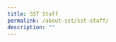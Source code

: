 ```yaml
---
title: SST Staff
permalink: /about-sst/sst-staff/
description: ""
---
```

<!--td {border: 1px solid #cccccc;}br {mso-data-placement:same-cell;}-->

<table style="table-layout:fixed;font-size:10pt;font-family:Arial;width:0px;border-collapse:collapse;border:none" border="1" dir="ltr" cellpadding="0" cellspacing="0" xmlns="http://www.w3.org/1999/xhtml"><colgroup><col width="261"><col width="163"><col width="295"></colgroup><tbody><tr style="height:21px;"><td data-sheets-value="{&quot;1&quot;:2,&quot;2&quot;:&quot;Name&quot;}" style="border-top:1px solid #666666;border-right:1px solid #666666;border-bottom:1px solid #666666;border-left:1px solid #666666;overflow:hidden;padding:2px 3px 2px 3px;vertical-align:top;background-color:#1d7dd2;font-weight:bold;wrap-strategy:4;white-space:normal;word-wrap:break-word;color:#ffffff;text-align:center;">Name</td><td data-sheets-value="{&quot;1&quot;:2,&quot;2&quot;:&quot;Designation&quot;}" style="border-top:1px solid #666666;border-right:1px solid #666666;border-bottom:1px solid #666666;overflow:hidden;padding:2px 3px 2px 3px;vertical-align:top;background-color:#1d7dd2;font-weight:bold;wrap-strategy:4;white-space:normal;word-wrap:break-word;color:#ffffff;text-align:center;">Designation</td><td data-sheets-value="{&quot;1&quot;:2,&quot;2&quot;:&quot;SST Email Address&quot;}" style="border-top:1px solid #666666;border-right:1px solid #666666;border-bottom:1px solid #666666;overflow:hidden;padding:2px 3px 2px 3px;vertical-align:top;background-color:#1d7dd2;font-weight:bold;wrap-strategy:4;white-space:normal;word-wrap:break-word;color:#ffffff;text-align:center;">SST Email Address</td></tr><tr style="height:21px;"><td data-sheets-value="{&quot;1&quot;:2,&quot;2&quot;:&quot;Art, Design, Media and Technology Department&quot;}" colspan="3" rowspan="1" style="border-right:1px solid #666666;border-bottom:1px solid #666666;border-left:1px solid #666666;overflow:hidden;padding:2px 3px 2px 3px;vertical-align:top;background-color:#666d72;font-size:14pt;font-weight:bold;wrap-strategy:4;white-space:normal;word-wrap:break-word;color:#ffffff;text-align:center;">Art, Design, Media and Technology Department</td></tr><tr style="height:21px;"><td data-sheets-value="{&quot;1&quot;:2,&quot;2&quot;:&quot;Mohamed Irfan Bin Darian&quot;}" style="border-right:1px solid #666666;border-bottom:1px solid #666666;border-left:1px solid #666666;overflow:hidden;padding:2px 3px 2px 3px;vertical-align:top;background-color:#efefef;wrap-strategy:4;white-space:normal;word-wrap:break-word;color:#434343;">Mohamed Irfan Bin Darian</td><td data-sheets-value="{&quot;1&quot;:2,&quot;2&quot;:&quot;HOD, ADMT&quot;}" style="border-right:1px solid #666666;border-bottom:1px solid #666666;overflow:hidden;padding:2px 3px 2px 3px;vertical-align:top;background-color:#efefef;wrap-strategy:4;white-space:normal;word-wrap:break-word;color:#434343;">HOD, ADMT</td><td data-sheets-value="{&quot;1&quot;:2,&quot;2&quot;:&quot;mohamed_irfan_darian@sst.edu.sg&quot;}" style="border-right:1px solid #666666;border-bottom:1px solid #666666;overflow:hidden;padding:2px 3px 2px 3px;vertical-align:top;background-color:#efefef;wrap-strategy:4;white-space:normal;word-wrap:break-word;color:#434343;">mohamed_irfan_darian@sst.edu.sg</td></tr><tr style="height:21px;"><td data-sheets-value="{&quot;1&quot;:2,&quot;2&quot;:&quot;Soh Wee Peng&quot;}" style="border-right:1px solid #666666;border-bottom:1px solid #666666;border-left:1px solid #666666;overflow:hidden;padding:2px 3px 2px 3px;vertical-align:top;background-color:#ffffff;wrap-strategy:4;white-space:normal;word-wrap:break-word;color:#434343;">Soh Wee Peng</td><td data-sheets-value="{&quot;1&quot;:2,&quot;2&quot;:&quot;HOD Organisational Partnership&quot;}" style="border-right:1px solid #666666;border-bottom:1px solid #666666;overflow:hidden;padding:2px 3px 2px 3px;vertical-align:top;background-color:#ffffff;wrap-strategy:4;white-space:normal;word-wrap:break-word;color:#434343;">HOD Organisational Partnership</td><td data-sheets-value="{&quot;1&quot;:2,&quot;2&quot;:&quot;soh_wee_peng@sst.edu.sg&quot;}" style="border-right:1px solid #666666;border-bottom:1px solid #666666;overflow:hidden;padding:2px 3px 2px 3px;vertical-align:top;background-color:#ffffff;wrap-strategy:4;white-space:normal;word-wrap:break-word;color:#434343;">soh_wee_peng@sst.edu.sg</td></tr><tr style="height:21px;"><td data-sheets-value="{&quot;1&quot;:2,&quot;2&quot;:&quot;Ieo Gek Ling Lisa&quot;}" style="border-right:1px solid #666666;border-bottom:1px solid #666666;border-left:1px solid #666666;overflow:hidden;padding:2px 3px 2px 3px;vertical-align:top;background-color:#f3f3f3;wrap-strategy:4;white-space:normal;word-wrap:break-word;color:#434343;">Ieo Gek Ling Lisa</td><td data-sheets-value="{&quot;1&quot;:2,&quot;2&quot;:&quot;Teacher&quot;}" style="border-right:1px solid #666666;border-bottom:1px solid #666666;overflow:hidden;padding:2px 3px 2px 3px;vertical-align:top;background-color:#f3f3f3;wrap-strategy:4;white-space:normal;word-wrap:break-word;color:#434343;">Teacher</td><td data-sheets-value="{&quot;1&quot;:2,&quot;2&quot;:&quot;ieo_gek_ling@sst.edu.sg&quot;}" style="border-right:1px solid #666666;border-bottom:1px solid #666666;overflow:hidden;padding:2px 3px 2px 3px;vertical-align:top;background-color:#f3f3f3;wrap-strategy:4;white-space:normal;word-wrap:break-word;color:#434343;">ieo_gek_ling@sst.edu.sg</td></tr><tr style="height:21px;"><td data-sheets-value="{&quot;1&quot;:2,&quot;2&quot;:&quot;Ng Hui Min&quot;}" style="border-right:1px solid #666666;border-bottom:1px solid #666666;border-left:1px solid #666666;overflow:hidden;padding:2px 3px 2px 3px;vertical-align:top;background-color:#ffffff;wrap-strategy:4;white-space:normal;word-wrap:break-word;color:#434343;">Ng Hui Min</td><td data-sheets-value="{&quot;1&quot;:2,&quot;2&quot;:&quot;Teacher&quot;}" style="border-right:1px solid #666666;border-bottom:1px solid #666666;overflow:hidden;padding:2px 3px 2px 3px;vertical-align:top;background-color:#ffffff;wrap-strategy:4;white-space:normal;word-wrap:break-word;color:#434343;">Teacher</td><td data-sheets-value="{&quot;1&quot;:2,&quot;2&quot;:&quot;ng_hui_min@sst.edu.sg&quot;}" style="border-right:1px solid #666666;border-bottom:1px solid #666666;overflow:hidden;padding:2px 3px 2px 3px;vertical-align:top;background-color:#ffffff;wrap-strategy:4;white-space:normal;word-wrap:break-word;color:#434343;">ng_hui_min@sst.edu.sg</td></tr><tr style="height:21px;"><td data-sheets-value="{&quot;1&quot;:2,&quot;2&quot;:&quot;Ng Seen Leng Patricia&quot;}" style="border-right:1px solid #666666;border-bottom:1px solid #666666;border-left:1px solid #666666;overflow:hidden;padding:2px 3px 2px 3px;vertical-align:top;background-color:#f3f3f3;wrap-strategy:4;white-space:normal;word-wrap:break-word;color:#434343;">Ng Seen Leng Patricia</td><td data-sheets-value="{&quot;1&quot;:2,&quot;2&quot;:&quot;Teacher&quot;}" style="border-right:1px solid #666666;border-bottom:1px solid #666666;overflow:hidden;padding:2px 3px 2px 3px;vertical-align:top;background-color:#f3f3f3;wrap-strategy:4;white-space:normal;word-wrap:break-word;color:#434343;">Teacher</td><td data-sheets-value="{&quot;1&quot;:2,&quot;2&quot;:&quot;patricia_ng@sst.edu.sg&quot;}" style="border-right:1px solid #666666;border-bottom:1px solid #666666;overflow:hidden;padding:2px 3px 2px 3px;vertical-align:top;background-color:#f3f3f3;wrap-strategy:4;white-space:normal;word-wrap:break-word;color:#434343;">patricia_ng@sst.edu.sg</td></tr><tr style="height:21px;"><td data-sheets-value="{&quot;1&quot;:2,&quot;2&quot;:&quot;English Department&quot;}" colspan="3" rowspan="1" style="border-right:1px solid #666666;border-bottom:1px solid #666666;border-left:1px solid #666666;overflow:hidden;padding:2px 3px 2px 3px;vertical-align:top;background-color:#666d72;font-size:14pt;font-weight:bold;wrap-strategy:4;white-space:normal;word-wrap:break-word;color:#ffffff;text-align:center;">English Department</td></tr><tr style="height:21px;"><td data-sheets-value="{&quot;1&quot;:2,&quot;2&quot;:&quot;Han Siu Yin&quot;}" style="border-right:1px solid #666666;border-bottom:1px solid #666666;border-left:1px solid #666666;overflow:hidden;padding:2px 3px 2px 3px;vertical-align:top;background-color:#efefef;wrap-strategy:4;white-space:normal;word-wrap:break-word;color:#434343;">Han Siu Yin</td><td data-sheets-value="{&quot;1&quot;:2,&quot;2&quot;:&quot;HOD, EL&quot;}" style="border-right:1px solid #666666;border-bottom:1px solid #666666;overflow:hidden;padding:2px 3px 2px 3px;vertical-align:top;background-color:#efefef;wrap-strategy:4;white-space:normal;word-wrap:break-word;color:#434343;">HOD, EL</td><td data-sheets-value="{&quot;1&quot;:2,&quot;2&quot;:&quot;han_siu_yin@sst.edu.sg&quot;}" style="border-right:1px solid #666666;border-bottom:1px solid #666666;overflow:hidden;padding:2px 3px 2px 3px;vertical-align:top;background-color:#efefef;wrap-strategy:4;white-space:normal;word-wrap:break-word;color:#434343;">han_siu_yin@sst.edu.sg</td></tr><tr style="height:21px;"><td data-sheets-value="{&quot;1&quot;:2,&quot;2&quot;:&quot;Ting Wei Ling Jaslyn&quot;}" style="border-right:1px solid #666666;border-bottom:1px solid #666666;border-left:1px solid #666666;overflow:hidden;padding:2px 3px 2px 3px;vertical-align:top;background-color:#ffffff;wrap-strategy:4;white-space:normal;word-wrap:break-word;color:#434343;">Ting Wei Ling Jaslyn</td><td data-sheets-value="{&quot;1&quot;:2,&quot;2&quot;:&quot;Acting Subject Head, English Language&quot;}" style="border-right:1px solid #666666;border-bottom:1px solid #666666;overflow:hidden;padding:2px 3px 2px 3px;vertical-align:top;background-color:#ffffff;wrap-strategy:4;white-space:normal;word-wrap:break-word;color:#434343;">Subject Head, English Language</td><td data-sheets-value="{&quot;1&quot;:2,&quot;2&quot;:&quot;ting_wei_ling_jaslyn@sst.edu.sg&quot;}" style="border-right:1px solid #666666;border-bottom:1px solid #666666;overflow:hidden;padding:2px 3px 2px 3px;vertical-align:top;background-color:#ffffff;wrap-strategy:4;white-space:normal;word-wrap:break-word;color:#434343;">ting_wei_ling_jaslyn@sst.edu.sg</td></tr><tr style="height:21px;"><td data-sheets-value="{&quot;1&quot;:2,&quot;2&quot;:&quot;Goh Kaw Sen Karlson&quot;}" style="border-right:1px solid #666666;border-bottom:1px solid #666666;border-left:1px solid #666666;overflow:hidden;padding:2px 3px 2px 3px;vertical-align:top;background-color:#f3f3f3;wrap-strategy:4;white-space:normal;word-wrap:break-word;color:#434343;">Goh Kaw Sen Karlson</td><td data-sheets-value="{&quot;1&quot;:2,&quot;2&quot;:&quot;Acting Senior Teacher, English Language&quot;}" style="border-right:1px solid #666666;border-bottom:1px solid #666666;overflow:hidden;padding:2px 3px 2px 3px;vertical-align:top;background-color:#f3f3f3;wrap-strategy:4;white-space:normal;word-wrap:break-word;color:#434343;">Acting Senior Teacher, English Language</td><td data-sheets-value="{&quot;1&quot;:2,&quot;2&quot;:&quot;karlson_goh@sst.edu.sg&quot;}" style="border-right:1px solid #666666;border-bottom:1px solid #666666;overflow:hidden;padding:2px 3px 2px 3px;vertical-align:top;background-color:#f3f3f3;wrap-strategy:4;white-space:normal;word-wrap:break-word;color:#434343;">karlson_goh@sst.edu.sg</td></tr><tr style="height:21px;"><td data-sheets-value="{&quot;1&quot;:2,&quot;2&quot;:&quot;Chok Yong Hui John&quot;}" style="border-right:1px solid #666666;border-bottom:1px solid #666666;border-left:1px solid #666666;overflow:hidden;padding:2px 3px 2px 3px;vertical-align:top;background-color:#ffffff;wrap-strategy:4;white-space:normal;word-wrap:break-word;color:#434343;">Chok Yong Hui John</td><td data-sheets-value="{&quot;1&quot;:2,&quot;2&quot;:&quot;Teacher&quot;}" style="border-right:1px solid #666666;border-bottom:1px solid #666666;overflow:hidden;padding:2px 3px 2px 3px;vertical-align:top;background-color:#ffffff;wrap-strategy:4;white-space:normal;word-wrap:break-word;color:#434343;">Teacher</td><td data-sheets-value="{&quot;1&quot;:2,&quot;2&quot;:&quot;chok_yong_hui_john@sst.edu.sg&quot;}" style="border-right:1px solid #666666;border-bottom:1px solid #666666;overflow:hidden;padding:2px 3px 2px 3px;vertical-align:top;background-color:#ffffff;wrap-strategy:4;white-space:normal;word-wrap:break-word;color:#434343;">chok_yong_hui_john@sst.edu.sg</td></tr><tr style="height:21px;"><td data-sheets-value="{&quot;1&quot;:2,&quot;2&quot;:&quot;Lam Lai Hwa Christine&quot;}" style="border-right:1px solid #666666;border-bottom:1px solid #666666;border-left:1px solid #666666;overflow:hidden;padding:2px 3px 2px 3px;vertical-align:top;background-color:#f3f3f3;wrap-strategy:4;white-space:normal;word-wrap:break-word;color:#434343;">Lam Lai Hwa Christine</td><td data-sheets-value="{&quot;1&quot;:2,&quot;2&quot;:&quot;Teacher&quot;}" style="border-right:1px solid #666666;border-bottom:1px solid #666666;overflow:hidden;padding:2px 3px 2px 3px;vertical-align:top;background-color:#f3f3f3;wrap-strategy:4;white-space:normal;word-wrap:break-word;color:#434343;">Teacher</td><td data-sheets-value="{&quot;1&quot;:2,&quot;2&quot;:&quot;christine_lam@sst.edu.sg&quot;}" style="border-right:1px solid #666666;border-bottom:1px solid #666666;overflow:hidden;padding:2px 3px 2px 3px;vertical-align:top;background-color:#f3f3f3;wrap-strategy:4;white-space:normal;word-wrap:break-word;color:#434343;">christine_lam@sst.edu.sg</td></tr><tr style="height:21px;"><td data-sheets-value="{&quot;1&quot;:2,&quot;2&quot;:&quot;Lim Suet Ching Megan&quot;}" style="border-right:1px solid #666666;border-bottom:1px solid #666666;border-left:1px solid #666666;overflow:hidden;padding:2px 3px 2px 3px;vertical-align:top;background-color:#ffffff;wrap-strategy:4;white-space:normal;word-wrap:break-word;color:#434343;">Lim Suet Ching Megan</td><td data-sheets-value="{&quot;1&quot;:2,&quot;2&quot;:&quot;Teacher&quot;}" style="border-right:1px solid #666666;border-bottom:1px solid #666666;overflow:hidden;padding:2px 3px 2px 3px;vertical-align:top;background-color:#ffffff;wrap-strategy:4;white-space:normal;word-wrap:break-word;color:#434343;">Teacher</td><td data-sheets-value="{&quot;1&quot;:2,&quot;2&quot;:&quot;lim_suet_ching_megan@sst.edu.sg&quot;}" style="border-right:1px solid #666666;border-bottom:1px solid #666666;overflow:hidden;padding:2px 3px 2px 3px;vertical-align:top;background-color:#ffffff;wrap-strategy:4;white-space:normal;word-wrap:break-word;color:#434343;">lim_suet_ching_megan@sst.edu.sg</td></tr><tr style="height:21px;"><td data-sheets-value="{&quot;1&quot;:2,&quot;2&quot;:&quot;Mohammad Noor Mohamed Hussein&quot;}" style="border-right:1px solid #666666;border-bottom:1px solid #666666;border-left:1px solid #666666;overflow:hidden;padding:2px 3px 2px 3px;vertical-align:top;background-color:#f3f3f3;wrap-strategy:4;white-space:normal;word-wrap:break-word;color:#434343;">Mohammad Noor Mohamed Hussein</td><td data-sheets-value="{&quot;1&quot;:2,&quot;2&quot;:&quot;Teacher&quot;}" style="border-right:1px solid #666666;border-bottom:1px solid #666666;overflow:hidden;padding:2px 3px 2px 3px;vertical-align:top;background-color:#f3f3f3;wrap-strategy:4;white-space:normal;word-wrap:break-word;color:#434343;">Teacher</td><td data-sheets-value="{&quot;1&quot;:2,&quot;2&quot;:&quot;mohammad_noor@sst.edu.sg&quot;}" style="border-right:1px solid #666666;border-bottom:1px solid #666666;overflow:hidden;padding:2px 3px 2px 3px;vertical-align:top;background-color:#f3f3f3;wrap-strategy:4;white-space:normal;word-wrap:break-word;color:#434343;">mohammad_noor@sst.edu.sg</td></tr><tr style="height:21px;"><td data-sheets-value="{&quot;1&quot;:2,&quot;2&quot;:&quot;Nurul Afiah Binte Abdul Rashid&quot;}" style="border-right:1px solid #666666;border-bottom:1px solid #666666;border-left:1px solid #666666;overflow:hidden;padding:2px 3px 2px 3px;vertical-align:top;background-color:#ffffff;wrap-strategy:4;white-space:normal;word-wrap:break-word;color:#434343;">Nurul Afiah Binte Abdul Rashid</td><td data-sheets-value="{&quot;1&quot;:2,&quot;2&quot;:&quot;Teacher&quot;}" style="border-right:1px solid #666666;border-bottom:1px solid #666666;overflow:hidden;padding:2px 3px 2px 3px;vertical-align:top;background-color:#ffffff;wrap-strategy:4;white-space:normal;word-wrap:break-word;color:#434343;">Teacher</td><td data-sheets-value="{&quot;1&quot;:2,&quot;2&quot;:&quot;nurul_afiah_binte_abdul_rashid@sst.edu.sg&quot;}" style="border-right:1px solid #666666;border-bottom:1px solid #666666;overflow:hidden;padding:2px 3px 2px 3px;vertical-align:top;background-color:#ffffff;wrap-strategy:4;white-space:normal;word-wrap:break-word;color:#434343;">nurul_afiah_binte_abdul_rashid@sst.edu.sg</td></tr><tr style="height:21px;"><td data-sheets-value="{&quot;1&quot;:2,&quot;2&quot;:&quot;Nurus Sa'adah Binte Hatraby&quot;}" style="border-right:1px solid #666666;border-bottom:1px solid #666666;border-left:1px solid #666666;overflow:hidden;padding:2px 3px 2px 3px;vertical-align:top;background-color:#f3f3f3;wrap-strategy:4;white-space:normal;word-wrap:break-word;color:#434343;">Nurus Sa'adah Binte Hatraby</td><td data-sheets-value="{&quot;1&quot;:2,&quot;2&quot;:&quot;Teacher&quot;}" style="border-right:1px solid #666666;border-bottom:1px solid #666666;overflow:hidden;padding:2px 3px 2px 3px;vertical-align:top;background-color:#f3f3f3;wrap-strategy:4;white-space:normal;word-wrap:break-word;color:#434343;">Teacher</td><td data-sheets-value="{&quot;1&quot;:2,&quot;2&quot;:&quot;nurus_sa'adah_binte_hatraby@sst.edu.sg&quot;}" style="border-right:1px solid #666666;border-bottom:1px solid #666666;overflow:hidden;padding:2px 3px 2px 3px;vertical-align:top;background-color:#f3f3f3;wrap-strategy:4;white-space:normal;word-wrap:break-word;color:#434343;">nurus_sa'adah_binte_hatraby@sst.edu.sg</td></tr><tr style="height:21px;"><td data-sheets-value="{&quot;1&quot;:2,&quot;2&quot;:&quot;Oh Chiew Ting Rachel&quot;}" style="border-right:1px solid #666666;border-bottom:1px solid #666666;border-left:1px solid #666666;overflow:hidden;padding:2px 3px 2px 3px;vertical-align:top;background-color:#ffffff;wrap-strategy:4;white-space:normal;word-wrap:break-word;color:#434343;">Oh Chiew Ting Rachel</td><td data-sheets-value="{&quot;1&quot;:2,&quot;2&quot;:&quot;Teacher&quot;}" style="border-right:1px solid #666666;border-bottom:1px solid #666666;overflow:hidden;padding:2px 3px 2px 3px;vertical-align:top;background-color:#ffffff;wrap-strategy:4;white-space:normal;word-wrap:break-word;color:#434343;">Teacher</td><td data-sheets-value="{&quot;1&quot;:2,&quot;2&quot;:&quot;rachel_oh@sst.edu.sg&quot;}" style="border-right:1px solid #666666;border-bottom:1px solid #666666;overflow:hidden;padding:2px 3px 2px 3px;vertical-align:top;background-color:#ffffff;wrap-strategy:4;white-space:normal;word-wrap:break-word;color:#434343;">rachel_oh@sst.edu.sg</td></tr><tr style="height:21px;"><td data-sheets-value="{&quot;1&quot;:2,&quot;2&quot;:&quot;Tan Hui En Debbie&quot;}" style="border-right:1px solid #666666;border-bottom:1px solid #666666;border-left:1px solid #666666;overflow:hidden;padding:2px 3px 2px 3px;vertical-align:top;background-color:#f3f3f3;wrap-strategy:4;white-space:normal;word-wrap:break-word;color:#434343;">Tan Hui En Debbie</td><td data-sheets-value="{&quot;1&quot;:2,&quot;2&quot;:&quot;Teacher&quot;}" style="border-right:1px solid #666666;border-bottom:1px solid #666666;overflow:hidden;padding:2px 3px 2px 3px;vertical-align:top;background-color:#f3f3f3;wrap-strategy:4;white-space:normal;word-wrap:break-word;color:#434343;">Teacher</td><td data-sheets-value="{&quot;1&quot;:2,&quot;2&quot;:&quot;tan_hui_en_debbie@sst.edu.sg&quot;}" style="border-right:1px solid #666666;border-bottom:1px solid #666666;overflow:hidden;padding:2px 3px 2px 3px;vertical-align:top;background-color:#f3f3f3;wrap-strategy:4;white-space:normal;word-wrap:break-word;color:#434343;">tan_hui_en_debbie@sst.edu.sg</td></tr><tr style="height:21px;"><td data-sheets-value="{&quot;1&quot;:2,&quot;2&quot;:&quot;Jasvindar Pal Kaur D/O Mukhtiar Singh&quot;}" style="border-right:1px solid #666666;border-bottom:1px solid #666666;border-left:1px solid #666666;overflow:hidden;padding:2px 3px 2px 3px;vertical-align:top;background-color:#ffffff;wrap-strategy:4;white-space:normal;word-wrap:break-word;color:#434343;">Jasvindar Pal Kaur D/O Mukhtiar Singh</td><td data-sheets-value="{&quot;1&quot;:2,&quot;2&quot;:&quot;External Consultant&quot;}" style="border-right:1px solid #666666;border-bottom:1px solid #666666;overflow:hidden;padding:2px 3px 2px 3px;vertical-align:top;background-color:#ffffff;wrap-strategy:4;white-space:normal;word-wrap:break-word;color:#434343;">External Consultant</td><td data-sheets-value="{&quot;1&quot;:2,&quot;2&quot;:&quot;jasvindar_pal_kaur@sst.edu.sg&quot;}" style="border-right:1px solid #666666;border-bottom:1px solid #666666;overflow:hidden;padding:2px 3px 2px 3px;vertical-align:top;background-color:#ffffff;wrap-strategy:4;white-space:normal;word-wrap:break-word;color:#434343;">jasvindar_pal_kaur@sst.edu.sg</td></tr><tr style="height:21px;"><td data-sheets-value="{&quot;1&quot;:2,&quot;2&quot;:&quot;Humanities Department&quot;}" colspan="3" rowspan="1" style="border-right:1px solid #666666;border-bottom:1px solid #666666;border-left:1px solid #666666;overflow:hidden;padding:2px 3px 2px 3px;vertical-align:top;background-color:#666d72;font-size:14pt;font-weight:bold;wrap-strategy:4;white-space:normal;word-wrap:break-word;color:#ffffff;text-align:center;">Humanities Department</td></tr><tr style="height:21px;"><td data-sheets-value="{&quot;1&quot;:2,&quot;2&quot;:&quot;Tan Ruihao Alvin&quot;}" style="border-right:1px solid #666666;border-bottom:1px solid #666666;border-left:1px solid #666666;overflow:hidden;padding:2px 3px 2px 3px;vertical-align:top;background-color:#efefef;wrap-strategy:4;white-space:normal;word-wrap:break-word;color:#434343;">Tan Ruihao Alvin</td><td data-sheets-value="{&quot;1&quot;:2,&quot;2&quot;:&quot;HOD, Humanities&quot;}" style="border-right:1px solid #666666;border-bottom:1px solid #666666;overflow:hidden;padding:2px 3px 2px 3px;vertical-align:top;background-color:#efefef;wrap-strategy:4;white-space:normal;word-wrap:break-word;color:#434343;">HOD, Humanities</td><td data-sheets-value="{&quot;1&quot;:2,&quot;2&quot;:&quot;alvin_tan@sst.edu.sg&quot;}" style="border-right:1px solid #666666;border-bottom:1px solid #666666;overflow:hidden;padding:2px 3px 2px 3px;vertical-align:top;background-color:#efefef;wrap-strategy:4;white-space:normal;word-wrap:break-word;color:#434343;">alvin_tan@sst.edu.sg</td></tr><tr style="height:21px;"><td data-sheets-value="{&quot;1&quot;:2,&quot;2&quot;:&quot;Ng Bee Sun&quot;}" style="border-right:1px solid #666666;border-bottom:1px solid #666666;border-left:1px solid #666666;overflow:hidden;padding:2px 3px 2px 3px;vertical-align:top;background-color:#ffffff;wrap-strategy:4;white-space:normal;word-wrap:break-word;color:#434343;">Ng Bee Sun</td><td data-sheets-value="{&quot;1&quot;:2,&quot;2&quot;:&quot;Dean, Student Development&quot;}" style="border-right:1px solid #666666;border-bottom:1px solid #666666;overflow:hidden;padding:2px 3px 2px 3px;vertical-align:top;background-color:#ffffff;wrap-strategy:4;white-space:normal;word-wrap:break-word;color:#434343;">Dean, Student Development</td><td data-sheets-value="{&quot;1&quot;:2,&quot;2&quot;:&quot;ng_bee_sun@sst.edu.sg&quot;}" style="border-right:1px solid #666666;border-bottom:1px solid #666666;overflow:hidden;padding:2px 3px 2px 3px;vertical-align:top;background-color:#ffffff;font-family:Normal arial;font-weight:normal;wrap-strategy:4;white-space:normal;word-wrap:break-word;color:#434343;">ng_bee_sun@sst.edu.sg</td></tr><tr style="height:21px;"><td data-sheets-value="{&quot;1&quot;:2,&quot;2&quot;:&quot;Lim Shiao Yu Alice&quot;}" style="border-right:1px solid #666666;border-bottom:1px solid #666666;border-left:1px solid #666666;overflow:hidden;padding:2px 3px 2px 3px;vertical-align:top;background-color:#f3f3f3;wrap-strategy:4;white-space:normal;word-wrap:break-word;color:#434343;">Lim Shiao Yu Alice</td><td data-sheets-value="{&quot;1&quot;:2,&quot;2&quot;:&quot;Senior Teacher, Social Studies&quot;}" style="border-right:1px solid #666666;border-bottom:1px solid #666666;overflow:hidden;padding:2px 3px 2px 3px;vertical-align:top;background-color:#f3f3f3;wrap-strategy:4;white-space:normal;word-wrap:break-word;color:#434343;">Senior Teacher, Social Studies</td><td data-sheets-value="{&quot;1&quot;:2,&quot;2&quot;:&quot;alice_lim@sst.edu.sg&quot;}" style="border-right:1px solid #666666;border-bottom:1px solid #666666;overflow:hidden;padding:2px 3px 2px 3px;vertical-align:top;background-color:#f3f3f3;wrap-strategy:4;white-space:normal;word-wrap:break-word;color:#434343;">alice_lim@sst.edu.sg</td></tr><tr style="height:21px;"><td data-sheets-value="{&quot;1&quot;:2,&quot;2&quot;:&quot;Tan Yew Sheng Stanley&quot;}" style="border-right:1px solid #666666;border-bottom:1px solid #666666;border-left:1px solid #666666;overflow:hidden;padding:2px 3px 2px 3px;vertical-align:top;background-color:#ffffff;wrap-strategy:4;white-space:normal;word-wrap:break-word;color:#434343;">Tan Yew Sheng Stanley</td><td data-sheets-value="{&quot;1&quot;:2,&quot;2&quot;:&quot;Assistant Year Head&quot;}" style="border-right:1px solid #666666;border-bottom:1px solid #666666;overflow:hidden;padding:2px 3px 2px 3px;vertical-align:top;background-color:#ffffff;wrap-strategy:4;white-space:normal;word-wrap:break-word;color:#434343;">Assistant Year Head</td><td data-sheets-value="{&quot;1&quot;:2,&quot;2&quot;:&quot;stanley_tan@sst.edu.sg&quot;}" style="border-right:1px solid #666666;border-bottom:1px solid #666666;overflow:hidden;padding:2px 3px 2px 3px;vertical-align:top;background-color:#ffffff;wrap-strategy:4;white-space:normal;word-wrap:break-word;color:#434343;">stanley_tan@sst.edu.sg</td></tr><tr style="height:21px;"><td data-sheets-value="{&quot;1&quot;:2,&quot;2&quot;:&quot;Zhang Jiaxin Genevieve&quot;}" style="border-right:1px solid #666666;border-bottom:1px solid #666666;border-left:1px solid #666666;overflow:hidden;padding:2px 3px 2px 3px;vertical-align:top;background-color:#f3f3f3;wrap-strategy:4;white-space:normal;word-wrap:break-word;color:#434343;">Zhang Jiaxin Genevieve</td><td data-sheets-value="{&quot;1&quot;:2,&quot;2&quot;:&quot;Acting Senior Teacher, Geography&quot;}" style="border-right:1px solid #666666;border-bottom:1px solid #666666;overflow:hidden;padding:2px 3px 2px 3px;vertical-align:top;background-color:#f3f3f3;wrap-strategy:4;white-space:normal;word-wrap:break-word;color:#434343;">Acting Senior Teacher, Geography</td><td data-sheets-value="{&quot;1&quot;:2,&quot;2&quot;:&quot;zhang_jiaxin_genevieve@sst.edu.sg&quot;}" style="border-right:1px solid #666666;border-bottom:1px solid #666666;overflow:hidden;padding:2px 3px 2px 3px;vertical-align:top;background-color:#f3f3f3;wrap-strategy:4;white-space:normal;word-wrap:break-word;color:#434343;">zhang_jiaxin_genevieve@sst.edu.sg</td></tr><tr style="height:21px;"><td data-sheets-value="{&quot;1&quot;:2,&quot;2&quot;:&quot;Seah Wei Kang Don&quot;}" style="border-right:1px solid #666666;border-bottom:1px solid #666666;border-left:1px solid #666666;overflow:hidden;padding:2px 3px 2px 3px;vertical-align:top;background-color:#ffffff;wrap-strategy:4;white-space:normal;word-wrap:break-word;color:#434343;">Seah Wei Kang Don</td><td data-sheets-value="{&quot;1&quot;:2,&quot;2&quot;:&quot;Acting Subject Head, Humanities&quot;}" style="border-right:1px solid #666666;border-bottom:1px solid #666666;overflow:hidden;padding:2px 3px 2px 3px;vertical-align:top;background-color:#ffffff;wrap-strategy:4;white-space:normal;word-wrap:break-word;color:#434343;">Acting Subject Head, Humanities</td><td data-sheets-value="{&quot;1&quot;:2,&quot;2&quot;:&quot;seah_wei_kang_don@sst.edu.sg&quot;}" style="border-right:1px solid #666666;border-bottom:1px solid #666666;overflow:hidden;padding:2px 3px 2px 3px;vertical-align:top;background-color:#ffffff;wrap-strategy:4;white-space:normal;word-wrap:break-word;color:#434343;">seah_wei_kang_don@sst.edu.sg</td></tr><tr style="height:21px;"><td data-sheets-value="{&quot;1&quot;:2,&quot;2&quot;:&quot;Loh Hwee Kiang Ruth&quot;}" style="border-right:1px solid #666666;border-bottom:1px solid #666666;border-left:1px solid #666666;overflow:hidden;padding:2px 3px 2px 3px;vertical-align:top;background-color:#f3f3f3;wrap-strategy:4;white-space:normal;word-wrap:break-word;color:#434343;">Loh Hwee Kiang Ruth</td><td data-sheets-value="{&quot;1&quot;:2,&quot;2&quot;:&quot;Teacher&quot;}" style="border-right:1px solid #666666;border-bottom:1px solid #666666;overflow:hidden;padding:2px 3px 2px 3px;vertical-align:top;background-color:#f3f3f3;wrap-strategy:4;white-space:normal;word-wrap:break-word;color:#434343;">Teacher</td><td data-sheets-value="{&quot;1&quot;:2,&quot;2&quot;:&quot;loh_hwee_kiang_ruth@sst.edu.sg&quot;}" style="border-right:1px solid #666666;border-bottom:1px solid #666666;overflow:hidden;padding:2px 3px 2px 3px;vertical-align:top;background-color:#f3f3f3;wrap-strategy:4;white-space:normal;word-wrap:break-word;color:#434343;">loh_hwee_kiang_ruth@sst.edu.sg</td></tr><tr style="height:21px;"><td data-sheets-value="{&quot;1&quot;:2,&quot;2&quot;:&quot;Mohammad Firdaus Bin Sulaiman&quot;}" style="border-right:1px solid #666666;border-bottom:1px solid #666666;border-left:1px solid #666666;overflow:hidden;padding:2px 3px 2px 3px;vertical-align:top;background-color:#ffffff;wrap-strategy:4;white-space:normal;word-wrap:break-word;color:#434343;">Mohammad Firdaus Bin Sulaiman</td><td data-sheets-value="{&quot;1&quot;:2,&quot;2&quot;:&quot;Teacher&quot;}" style="border-right:1px solid #666666;border-bottom:1px solid #666666;overflow:hidden;padding:2px 3px 2px 3px;vertical-align:top;background-color:#ffffff;wrap-strategy:4;white-space:normal;word-wrap:break-word;color:#434343;">Teacher</td><td data-sheets-value="{&quot;1&quot;:2,&quot;2&quot;:&quot;mohammad_firdaus_bin_sulaiman@sst.edu.sg&quot;}" style="border-right:1px solid #666666;border-bottom:1px solid #666666;overflow:hidden;padding:2px 3px 2px 3px;vertical-align:top;background-color:#ffffff;wrap-strategy:4;white-space:normal;word-wrap:break-word;color:#434343;">mohammad_firdaus_bin_sulaiman@sst.edu.sg</td></tr><tr style="height:21px;"><td data-sheets-value="{&quot;1&quot;:2,&quot;2&quot;:&quot;Tan Jee Kok Seth&quot;}" style="border-right:1px solid #666666;border-bottom:1px solid #666666;border-left:1px solid #666666;overflow:hidden;padding:2px 3px 2px 3px;vertical-align:top;background-color:#f3f3f3;wrap-strategy:4;white-space:normal;word-wrap:break-word;color:#434343;">Tan Jee Kok Seth</td><td data-sheets-value="{&quot;1&quot;:2,&quot;2&quot;:&quot;Teacher&quot;}" style="border-right:1px solid #666666;border-bottom:1px solid #666666;overflow:hidden;padding:2px 3px 2px 3px;vertical-align:top;background-color:#f3f3f3;wrap-strategy:4;white-space:normal;word-wrap:break-word;color:#434343;">Teacher</td><td data-sheets-value="{&quot;1&quot;:2,&quot;2&quot;:&quot;seth_tan@sst.edu.sg&quot;}" style="border-right:1px solid #666666;border-bottom:1px solid #666666;overflow:hidden;padding:2px 3px 2px 3px;vertical-align:top;background-color:#f3f3f3;wrap-strategy:4;white-space:normal;word-wrap:break-word;color:#434343;">seth_tan@sst.edu.sg</td></tr><tr style="height:21px;"><td data-sheets-value="{&quot;1&quot;:2,&quot;2&quot;:&quot;Ow Chee Kwong Dominic&quot;}" style="border-right:1px solid #666666;border-bottom:1px solid #666666;border-left:1px solid #666666;overflow:hidden;padding:2px 3px 2px 3px;vertical-align:top;background-color:#ffffff;wrap-strategy:4;white-space:normal;word-wrap:break-word;color:#434343;">Ow Chee Kwong Dominic</td><td data-sheets-value="{&quot;1&quot;:2,&quot;2&quot;:&quot;Teacher&quot;}" style="border-right:1px solid #666666;border-bottom:1px solid #666666;overflow:hidden;padding:2px 3px 2px 3px;vertical-align:top;background-color:#ffffff;wrap-strategy:4;white-space:normal;word-wrap:break-word;color:#434343;">Teacher</td><td data-sheets-value="{&quot;1&quot;:2,&quot;2&quot;:&quot;ow_chee_kwong_dominic@sst.edu.sg&quot;}" style="border-right:1px solid #666666;border-bottom:1px solid #666666;overflow:hidden;padding:2px 3px 2px 3px;vertical-align:top;background-color:#ffffff;wrap-strategy:4;white-space:normal;word-wrap:break-word;color:#434343;">ow_chee_kwong_dominic@sst.edu.sg</td></tr><tr style="height:21px;"><td data-sheets-value="{&quot;1&quot;:2,&quot;2&quot;:&quot;Tan Sixuan Esther&quot;}" style="border-right:1px solid #666666;border-bottom:1px solid #666666;border-left:1px solid #666666;overflow:hidden;padding:2px 3px 2px 3px;vertical-align:top;background-color:#f3f3f3;wrap-strategy:4;white-space:normal;word-wrap:break-word;color:#434343;">Tan Sixuan Esther</td><td data-sheets-value="{&quot;1&quot;:2,&quot;2&quot;:&quot;Teacher&quot;}" style="border-right:1px solid #666666;border-bottom:1px solid #666666;overflow:hidden;padding:2px 3px 2px 3px;vertical-align:top;background-color:#f3f3f3;wrap-strategy:4;white-space:normal;word-wrap:break-word;color:#434343;">Teacher</td><td data-sheets-value="{&quot;1&quot;:2,&quot;2&quot;:&quot;tan_sixuan_esther@sst.edu.sg&quot;}" style="border-right:1px solid #666666;border-bottom:1px solid #666666;overflow:hidden;padding:2px 3px 2px 3px;vertical-align:top;background-color:#f3f3f3;wrap-strategy:4;white-space:normal;word-wrap:break-word;color:#434343;">tan_sixuan_esther@sst.edu.sg</td></tr><tr style="height:21px;"><td data-sheets-value="{&quot;1&quot;:2,&quot;2&quot;:&quot;Informatics Department&quot;}" colspan="3" rowspan="1" style="border-right:1px solid #666666;border-bottom:1px solid #666666;border-left:1px solid #666666;overflow:hidden;padding:2px 3px 2px 3px;vertical-align:top;background-color:#666d72;font-size:14pt;font-weight:bold;wrap-strategy:4;white-space:normal;word-wrap:break-word;color:#ffffff;text-align:center;">Informatics Department</td></tr><tr style="height:21px;"><td data-sheets-value="{&quot;1&quot;:2,&quot;2&quot;:&quot;Yeo Jien Yoen Aurelius&quot;}" style="border-right:1px solid #666666;border-bottom:1px solid #666666;border-left:1px solid #666666;overflow:hidden;padding:2px 3px 2px 3px;vertical-align:top;background-color:#efefef;wrap-strategy:4;white-space:normal;word-wrap:break-word;color:#434343;">Yeo Jien Yoen Aurelius</td><td data-sheets-value="{&quot;1&quot;:2,&quot;2&quot;:&quot;HOD, Educational Technology&quot;}" style="border-right:1px solid #666666;border-bottom:1px solid #666666;overflow:hidden;padding:2px 3px 2px 3px;vertical-align:top;background-color:#efefef;wrap-strategy:4;white-space:normal;word-wrap:break-word;color:#434343;">HOD, Educational Technology</td><td data-sheets-value="{&quot;1&quot;:2,&quot;2&quot;:&quot;aurelius_yeo@sst.edu.sg&quot;}" style="border-right:1px solid #666666;border-bottom:1px solid #666666;overflow:hidden;padding:2px 3px 2px 3px;vertical-align:top;background-color:#efefef;wrap-strategy:4;white-space:normal;word-wrap:break-word;color:#434343;">aurelius_yeo@sst.edu.sg</td></tr><tr style="height:21px;"><td data-sheets-value="{&quot;1&quot;:2,&quot;2&quot;:&quot;Loh Kwai Yin&quot;}" style="border-right:1px solid #666666;border-bottom:1px solid #666666;border-left:1px solid #666666;overflow:hidden;padding:2px 3px 2px 3px;vertical-align:top;background-color:#ffffff;wrap-strategy:4;white-space:normal;word-wrap:break-word;color:#434343;">Loh Kwai Yin</td><td data-sheets-value="{&quot;1&quot;:2,&quot;2&quot;:&quot;HOD, Organisational Excellence&quot;}" style="border-right:1px solid #666666;border-bottom:1px solid #666666;overflow:hidden;padding:2px 3px 2px 3px;vertical-align:top;background-color:#ffffff;wrap-strategy:4;white-space:normal;word-wrap:break-word;color:#434343;">HOD, Organisational Excellence</td><td data-sheets-value="{&quot;1&quot;:2,&quot;2&quot;:&quot;loh_kwai_yin@sst.edu.sg&quot;}" style="border-right:1px solid #666666;border-bottom:1px solid #666666;overflow:hidden;padding:2px 3px 2px 3px;vertical-align:top;background-color:#ffffff;wrap-strategy:4;white-space:normal;word-wrap:break-word;color:#434343;">loh_kwai_yin@sst.edu.sg</td></tr><tr style="height:21px;"><td data-sheets-value="{&quot;1&quot;:2,&quot;2&quot;:&quot;Tang Wen Qi Jovita&quot;}" style="border-right:1px solid #666666;border-bottom:1px solid #666666;border-left:1px solid #666666;overflow:hidden;padding:2px 3px 2px 3px;vertical-align:top;background-color:#f3f3f3;wrap-strategy:4;white-space:normal;word-wrap:break-word;color:#434343;">Tang Wen Qi Jovita</td><td data-sheets-value="{&quot;1&quot;:2,&quot;2&quot;:&quot;Acting Subject Head, Educational Technology&quot;}" style="border-right:1px solid #666666;border-bottom:1px solid #666666;overflow:hidden;padding:2px 3px 2px 3px;vertical-align:top;background-color:#f3f3f3;wrap-strategy:4;white-space:normal;word-wrap:break-word;color:#434343;">Subject Head, Educational Technology</td><td data-sheets-value="{&quot;1&quot;:2,&quot;2&quot;:&quot;jovita_tang@sst.edu.sg&quot;}" style="border-right:1px solid #666666;border-bottom:1px solid #666666;overflow:hidden;padding:2px 3px 2px 3px;vertical-align:top;background-color:#f3f3f3;wrap-strategy:4;white-space:normal;word-wrap:break-word;color:#434343;">jovita_tang@sst.edu.sg</td></tr><tr style="height:21px;"><td data-sheets-value="{&quot;1&quot;:2,&quot;2&quot;:&quot;Mathematics Department&quot;}" colspan="3" rowspan="1" style="border-right:1px solid #666666;border-bottom:1px solid #666666;border-left:1px solid #666666;overflow:hidden;padding:2px 3px 2px 3px;vertical-align:top;background-color:#666d72;font-size:14pt;font-weight:bold;wrap-strategy:4;white-space:normal;word-wrap:break-word;color:#ffffff;text-align:center;">Mathematics Department</td></tr><tr style="height:21px;"><td data-sheets-value="{&quot;1&quot;:2,&quot;2&quot;:&quot;Lee Pei Pei Priscilla&quot;}" style="border-right:1px solid #666666;border-bottom:1px solid #666666;border-left:1px solid #666666;overflow:hidden;padding:2px 3px 2px 3px;vertical-align:top;background-color:#efefef;wrap-strategy:4;white-space:normal;word-wrap:break-word;color:#434343;">Lee Pei Pei Priscilla</td><td data-sheets-value="{&quot;1&quot;:2,&quot;2&quot;:&quot;Dean, Academic Studies&quot;}" style="border-right:1px solid #666666;border-bottom:1px solid #666666;overflow:hidden;padding:2px 3px 2px 3px;vertical-align:top;background-color:#efefef;wrap-strategy:4;white-space:normal;word-wrap:break-word;color:#434343;">Dean, Academic Studies</td><td data-sheets-value="{&quot;1&quot;:2,&quot;2&quot;:&quot;lee_pei_pei_priscilla@sst.edu.sg&quot;}" style="border-right:1px solid #666666;border-bottom:1px solid #666666;overflow:hidden;padding:2px 3px 2px 3px;vertical-align:top;background-color:#efefef;wrap-strategy:4;white-space:normal;word-wrap:break-word;color:#434343;">lee_pei_pei_priscilla@sst.edu.sg</td></tr><tr style="height:21px;"><td data-sheets-value="{&quot;1&quot;:2,&quot;2&quot;:&quot;Tan Yoke Leng Doreen&quot;}" style="border-right:1px solid #666666;border-bottom:1px solid #666666;border-left:1px solid #666666;overflow:hidden;padding:2px 3px 2px 3px;vertical-align:top;background-color:#ffffff;wrap-strategy:4;white-space:normal;word-wrap:break-word;color:#434343;">Tan Yoke Leng Doreen</td><td data-sheets-value="{&quot;1&quot;:2,&quot;2&quot;:&quot;Deputy Dean, Student Development\nHOD, Character &amp; Citizenship Education&quot;}" style="border-right:1px solid #666666;border-bottom:1px solid #666666;overflow:hidden;padding:2px 3px 2px 3px;vertical-align:top;background-color:#ffffff;wrap-strategy:4;white-space:normal;word-wrap:break-word;color:#434343;">Deputy Dean, Student Development<br>HOD, Character &amp; Citizenship Education</td><td data-sheets-value="{&quot;1&quot;:2,&quot;2&quot;:&quot;doreen_tan@sst.edu.sg&quot;}" style="border-right:1px solid #666666;border-bottom:1px solid #666666;overflow:hidden;padding:2px 3px 2px 3px;vertical-align:top;background-color:#ffffff;wrap-strategy:4;white-space:normal;word-wrap:break-word;color:#434343;">doreen_tan@sst.edu.sg</td></tr><tr style="height:21px;"><td data-sheets-value="{&quot;1&quot;:2,&quot;2&quot;:&quot;Tan Sai Keng Janet&quot;}" style="border-right:1px solid #666666;border-bottom:1px solid #666666;border-left:1px solid #666666;overflow:hidden;padding:2px 3px 2px 3px;vertical-align:top;background-color:#f3f3f3;wrap-strategy:4;white-space:normal;word-wrap:break-word;color:#434343;">Tan Sai Keng Janet</td><td data-sheets-value="{&quot;1&quot;:2,&quot;2&quot;:&quot;Acting Subject Head, Mathematics&quot;}" style="border-right:1px solid #666666;border-bottom:1px solid #666666;overflow:hidden;padding:2px 3px 2px 3px;vertical-align:top;background-color:#f3f3f3;wrap-strategy:4;white-space:normal;word-wrap:break-word;color:#434343;">Subject Head, Mathematics</td><td data-sheets-value="{&quot;1&quot;:2,&quot;2&quot;:&quot;janet_tan@sst.edu.sg&quot;}" style="border-right:1px solid #666666;border-bottom:1px solid #666666;overflow:hidden;padding:2px 3px 2px 3px;vertical-align:top;background-color:#f3f3f3;wrap-strategy:4;white-space:normal;word-wrap:break-word;color:#434343;">janet_tan@sst.edu.sg</td></tr><tr style="height:21px;"><td data-sheets-value="{&quot;1&quot;:2,&quot;2&quot;:&quot;Wee Kheng Leong Keith&quot;}" style="border-right:1px solid #666666;border-bottom:1px solid #666666;border-left:1px solid #666666;overflow:hidden;padding:2px 3px 2px 3px;vertical-align:top;background-color:#ffffff;wrap-strategy:4;white-space:normal;word-wrap:break-word;color:#434343;">Wee Kheng Leong Keith</td><td data-sheets-value="{&quot;1&quot;:2,&quot;2&quot;:&quot;SH, Active Citizenship&quot;}" style="border-right:1px solid #666666;border-bottom:1px solid #666666;overflow:hidden;padding:2px 3px 2px 3px;vertical-align:top;background-color:#ffffff;wrap-strategy:4;white-space:normal;word-wrap:break-word;color:#434343;">SH, Active Citizenship</td><td data-sheets-value="{&quot;1&quot;:2,&quot;2&quot;:&quot;wee_kheng_leong@sst.edu.sg&quot;}" style="border-right:1px solid #666666;border-bottom:1px solid #666666;overflow:hidden;padding:2px 3px 2px 3px;vertical-align:top;background-color:#ffffff;wrap-strategy:4;white-space:normal;word-wrap:break-word;color:#434343;">wee_kheng_leong@sst.edu.sg</td></tr><tr style="height:21px;"><td data-sheets-value="{&quot;1&quot;:2,&quot;2&quot;:&quot;Wong Lai Fong&quot;}" style="border-right:1px solid #666666;border-bottom:1px solid #666666;border-left:1px solid #666666;overflow:hidden;padding:2px 3px 2px 3px;vertical-align:top;background-color:#f3f3f3;wrap-strategy:4;white-space:normal;word-wrap:break-word;color:#434343;">Wong Lai Fong</td><td data-sheets-value="{&quot;1&quot;:2,&quot;2&quot;:&quot;Lead Teacher&quot;}" style="border-right:1px solid #666666;border-bottom:1px solid #666666;overflow:hidden;padding:2px 3px 2px 3px;vertical-align:top;background-color:#f3f3f3;wrap-strategy:4;white-space:normal;word-wrap:break-word;color:#434343;">Lead Teacher</td><td data-sheets-value="{&quot;1&quot;:2,&quot;2&quot;:&quot;wong_lai_fong@sst.edu.sg&quot;}" style="border-right:1px solid #666666;border-bottom:1px solid #666666;overflow:hidden;padding:2px 3px 2px 3px;vertical-align:top;background-color:#f3f3f3;wrap-strategy:4;white-space:normal;word-wrap:break-word;color:#434343;">wong_lai_fong@sst.edu.sg</td></tr><tr style="height:21px;"><td data-sheets-value="{&quot;1&quot;:2,&quot;2&quot;:&quot;Chia Song Zhe Andy&quot;}" style="border-right:1px solid #666666;border-bottom:1px solid #666666;border-left:1px solid #666666;overflow:hidden;padding:2px 3px 2px 3px;vertical-align:top;background-color:#ffffff;wrap-strategy:4;white-space:normal;word-wrap:break-word;color:#434343;">Chia Song Zhe Andy</td><td data-sheets-value="{&quot;1&quot;:2,&quot;2&quot;:&quot;Teacher&quot;}" style="border-right:1px solid #666666;border-bottom:1px solid #666666;overflow:hidden;padding:2px 3px 2px 3px;vertical-align:top;background-color:#ffffff;wrap-strategy:4;white-space:normal;word-wrap:break-word;color:#434343;">Teacher</td><td data-sheets-value="{&quot;1&quot;:2,&quot;2&quot;:&quot;chia_song_zhe_andy@sst.edu.sg&quot;}" style="border-right:1px solid #666666;border-bottom:1px solid #666666;overflow:hidden;padding:2px 3px 2px 3px;vertical-align:top;background-color:#ffffff;wrap-strategy:4;white-space:normal;word-wrap:break-word;color:#434343;">chia_song_zhe_andy@sst.edu.sg</td></tr><tr style="height:21px;"><td data-sheets-value="{&quot;1&quot;:2,&quot;2&quot;:&quot;Chng Soon Hsien Raymond&quot;}" style="border-right:1px solid #666666;border-bottom:1px solid #666666;border-left:1px solid #666666;overflow:hidden;padding:2px 3px 2px 3px;vertical-align:top;background-color:#f3f3f3;wrap-strategy:4;white-space:normal;word-wrap:break-word;color:#434343;">Chng Soon Hsien Raymond</td><td data-sheets-value="{&quot;1&quot;:2,&quot;2&quot;:&quot;Teacher&quot;}" style="border-right:1px solid #666666;border-bottom:1px solid #666666;overflow:hidden;padding:2px 3px 2px 3px;vertical-align:top;background-color:#f3f3f3;wrap-strategy:4;white-space:normal;word-wrap:break-word;color:#434343;">Teacher</td><td data-sheets-value="{&quot;1&quot;:2,&quot;2&quot;:&quot;chng_soon_hsien@sst.edu.sg&quot;}" style="border-right:1px solid #666666;border-bottom:1px solid #666666;overflow:hidden;padding:2px 3px 2px 3px;vertical-align:top;background-color:#f3f3f3;wrap-strategy:4;white-space:normal;word-wrap:break-word;color:#434343;">chng_soon_hsien@sst.edu.sg</td></tr><tr style="height:21px;"><td data-sheets-value="{&quot;1&quot;:2,&quot;2&quot;:&quot;Deana Syazwani Binte Azman&quot;}" style="border-right:1px solid #666666;border-bottom:1px solid #666666;border-left:1px solid #666666;overflow:hidden;padding:2px 3px 2px 3px;vertical-align:top;background-color:#ffffff;wrap-strategy:4;white-space:normal;word-wrap:break-word;color:#434343;">Deana Syazwani Binte Azman</td><td data-sheets-value="{&quot;1&quot;:2,&quot;2&quot;:&quot;Teacher&quot;}" style="border-right:1px solid #666666;border-bottom:1px solid #666666;overflow:hidden;padding:2px 3px 2px 3px;vertical-align:top;background-color:#ffffff;wrap-strategy:4;white-space:normal;word-wrap:break-word;color:#434343;">Teacher</td><td data-sheets-value="{&quot;1&quot;:2,&quot;2&quot;:&quot;deana_syazwani_binte_azman@sst.edu.sg&quot;}" style="border-right:1px solid #666666;border-bottom:1px solid #666666;overflow:hidden;padding:2px 3px 2px 3px;vertical-align:top;background-color:#ffffff;wrap-strategy:4;white-space:normal;word-wrap:break-word;color:#434343;">deana_syazwani_binte_azman@sst.edu.sg</td></tr><tr style="height:21px;"><td data-sheets-value="{&quot;1&quot;:2,&quot;2&quot;:&quot;Dong Zilei&quot;}" style="border-right:1px solid #666666;border-bottom:1px solid #666666;border-left:1px solid #666666;overflow:hidden;padding:2px 3px 2px 3px;vertical-align:top;background-color:#f3f3f3;wrap-strategy:4;white-space:normal;word-wrap:break-word;color:#434343;">Dong Zilei</td><td data-sheets-value="{&quot;1&quot;:2,&quot;2&quot;:&quot;Teacher&quot;}" style="border-right:1px solid #666666;border-bottom:1px solid #666666;overflow:hidden;padding:2px 3px 2px 3px;vertical-align:top;background-color:#f3f3f3;wrap-strategy:4;white-space:normal;word-wrap:break-word;color:#434343;">Teacher</td><td data-sheets-value="{&quot;1&quot;:2,&quot;2&quot;:&quot;dong_zilei@sst.edu.sg&quot;}" style="border-right:1px solid #666666;border-bottom:1px solid #666666;overflow:hidden;padding:2px 3px 2px 3px;vertical-align:top;background-color:#f3f3f3;wrap-strategy:4;white-space:normal;word-wrap:break-word;color:#434343;">dong_zilei@sst.edu.sg</td></tr><tr style="height:21px;"><td data-sheets-value="{&quot;1&quot;:2,&quot;2&quot;:&quot;Foo Hao Ling&quot;}" style="border-right:1px solid #666666;border-bottom:1px solid #666666;border-left:1px solid #666666;overflow:hidden;padding:2px 3px 2px 3px;vertical-align:top;background-color:#ffffff;wrap-strategy:4;white-space:normal;word-wrap:break-word;color:#434343;">Foo Hao Ling</td><td data-sheets-value="{&quot;1&quot;:2,&quot;2&quot;:&quot;Teacher&quot;}" style="border-right:1px solid #666666;border-bottom:1px solid #666666;overflow:hidden;padding:2px 3px 2px 3px;vertical-align:top;background-color:#ffffff;wrap-strategy:4;white-space:normal;word-wrap:break-word;color:#434343;">Teacher</td><td data-sheets-value="{&quot;1&quot;:2,&quot;2&quot;:&quot;foo_hao_ling@sst.edu.sg&quot;}" style="border-right:1px solid #666666;border-bottom:1px solid #666666;overflow:hidden;padding:2px 3px 2px 3px;vertical-align:top;background-color:#ffffff;wrap-strategy:4;white-space:normal;word-wrap:break-word;color:#434343;">foo_hao_ling@sst.edu.sg</td></tr><tr style="height:21px;"><td data-sheets-value="{&quot;1&quot;:2,&quot;2&quot;:&quot;Lee Tzi Yew Samuel&quot;}" style="border-right:1px solid #666666;border-bottom:1px solid #666666;border-left:1px solid #666666;overflow:hidden;padding:2px 3px 2px 3px;vertical-align:top;background-color:#f3f3f3;wrap-strategy:4;white-space:normal;word-wrap:break-word;color:#434343;">Lee Tzi Yew Samuel</td><td data-sheets-value="{&quot;1&quot;:2,&quot;2&quot;:&quot;Teacher&quot;}" style="border-right:1px solid #666666;border-bottom:1px solid #666666;overflow:hidden;padding:2px 3px 2px 3px;vertical-align:top;background-color:#f3f3f3;wrap-strategy:4;white-space:normal;word-wrap:break-word;color:#434343;">Teacher</td><td data-sheets-value="{&quot;1&quot;:2,&quot;2&quot;:&quot;lee_tzi_yew_samuel@sst.edu.sg&quot;}" style="border-right:1px solid #666666;border-bottom:1px solid #666666;overflow:hidden;padding:2px 3px 2px 3px;vertical-align:top;background-color:#f3f3f3;wrap-strategy:4;white-space:normal;word-wrap:break-word;color:#434343;">lee_tzi_yew_samuel@sst.edu.sg</td></tr><tr style="height:21px;"><td data-sheets-value="{&quot;1&quot;:2,&quot;2&quot;:&quot;Liu Yi Jie&quot;}" style="border-right:1px solid #666666;border-bottom:1px solid #666666;border-left:1px solid #666666;overflow:hidden;padding:2px 3px 2px 3px;vertical-align:top;background-color:#ffffff;wrap-strategy:4;white-space:normal;word-wrap:break-word;color:#434343;">Liu Yi Jie</td><td data-sheets-value="{&quot;1&quot;:2,&quot;2&quot;:&quot;Teacher&quot;}" style="border-right:1px solid #666666;border-bottom:1px solid #666666;overflow:hidden;padding:2px 3px 2px 3px;vertical-align:top;background-color:#ffffff;wrap-strategy:4;white-space:normal;word-wrap:break-word;color:#434343;">Teacher</td><td data-sheets-value="{&quot;1&quot;:2,&quot;2&quot;:&quot;liu_yi_jie@sst.edu.sg&quot;}" style="border-right:1px solid #666666;border-bottom:1px solid #666666;overflow:hidden;padding:2px 3px 2px 3px;vertical-align:top;background-color:#ffffff;wrap-strategy:4;white-space:normal;word-wrap:break-word;color:#434343;">liu_yi_jie@sst.edu.sg</td></tr><tr style="height:21px;"><td data-sheets-value="{&quot;1&quot;:2,&quot;2&quot;:&quot;Ng Ee Nee&quot;}" style="border-right:1px solid #666666;border-bottom:1px solid #666666;border-left:1px solid #666666;overflow:hidden;padding:2px 3px 2px 3px;vertical-align:top;background-color:#f3f3f3;wrap-strategy:4;white-space:normal;word-wrap:break-word;color:#434343;">Ng Ee Nee</td><td data-sheets-value="{&quot;1&quot;:2,&quot;2&quot;:&quot;Teacher&quot;}" style="border-right:1px solid #666666;border-bottom:1px solid #666666;overflow:hidden;padding:2px 3px 2px 3px;vertical-align:top;background-color:#f3f3f3;wrap-strategy:4;white-space:normal;word-wrap:break-word;color:#434343;">Teacher</td><td data-sheets-value="{&quot;1&quot;:2,&quot;2&quot;:&quot;ng_ee_nee@sst.edu.sg&quot;}" style="border-right:1px solid #666666;border-bottom:1px solid #666666;overflow:hidden;padding:2px 3px 2px 3px;vertical-align:top;background-color:#f3f3f3;wrap-strategy:4;white-space:normal;word-wrap:break-word;color:#434343;">ng_ee_nee@sst.edu.sg</td></tr><tr style="height:21px;"><td data-sheets-value="{&quot;1&quot;:2,&quot;2&quot;:&quot;Nur Johari Bin Salleh&quot;}" style="border-right:1px solid #666666;border-bottom:1px solid #666666;border-left:1px solid #666666;overflow:hidden;padding:2px 3px 2px 3px;vertical-align:top;background-color:#ffffff;wrap-strategy:4;white-space:normal;word-wrap:break-word;color:#434343;">Nur Johari Bin Salleh</td><td data-sheets-value="{&quot;1&quot;:2,&quot;2&quot;:&quot;Teacher&quot;}" style="border-right:1px solid #666666;border-bottom:1px solid #666666;overflow:hidden;padding:2px 3px 2px 3px;vertical-align:top;background-color:#ffffff;wrap-strategy:4;white-space:normal;word-wrap:break-word;color:#434343;">Teacher</td><td data-sheets-value="{&quot;1&quot;:2,&quot;2&quot;:&quot;nur_johari_salleh@sst.edu.sg&quot;}" style="border-right:1px solid #666666;border-bottom:1px solid #666666;overflow:hidden;padding:2px 3px 2px 3px;vertical-align:top;background-color:#ffffff;wrap-strategy:4;white-space:normal;word-wrap:break-word;color:#434343;">nur_johari_salleh@sst.edu.sg</td></tr><tr style="height:21px;"><td data-sheets-value="{&quot;1&quot;:2,&quot;2&quot;:&quot;Ong Kng Yih Kenny&quot;}" style="border-right:1px solid #666666;border-bottom:1px solid #666666;border-left:1px solid #666666;overflow:hidden;padding:2px 3px 2px 3px;vertical-align:top;background-color:#f3f3f3;wrap-strategy:4;white-space:normal;word-wrap:break-word;color:#434343;">Ong Kng Yih Kenny</td><td data-sheets-value="{&quot;1&quot;:2,&quot;2&quot;:&quot;Teacher&quot;}" style="border-right:1px solid #666666;border-bottom:1px solid #666666;overflow:hidden;padding:2px 3px 2px 3px;vertical-align:top;background-color:#f3f3f3;wrap-strategy:4;white-space:normal;word-wrap:break-word;color:#434343;">Teacher</td><td data-sheets-value="{&quot;1&quot;:2,&quot;2&quot;:&quot;ong_kng_yih_kenny@sst.edu.sg&quot;}" style="border-right:1px solid #666666;border-bottom:1px solid #666666;overflow:hidden;padding:2px 3px 2px 3px;vertical-align:top;background-color:#f3f3f3;wrap-strategy:4;white-space:normal;word-wrap:break-word;color:#434343;">ong_kng_yih_kenny@sst.edu.sg</td></tr><tr style="height:21px;"><td data-sheets-value="{&quot;1&quot;:2,&quot;2&quot;:&quot;Tan Yiren Ivan&quot;}" style="border-right:1px solid #666666;border-bottom:1px solid #666666;border-left:1px solid #666666;overflow:hidden;padding:2px 3px 2px 3px;vertical-align:top;background-color:#ffffff;wrap-strategy:4;white-space:normal;word-wrap:break-word;color:#434343;">Tan Yiren Ivan</td><td data-sheets-value="{&quot;1&quot;:2,&quot;2&quot;:&quot;Teacher&quot;}" style="border-right:1px solid #666666;border-bottom:1px solid #666666;overflow:hidden;padding:2px 3px 2px 3px;vertical-align:top;background-color:#ffffff;wrap-strategy:4;white-space:normal;word-wrap:break-word;color:#434343;">Teacher</td><td data-sheets-value="{&quot;1&quot;:2,&quot;2&quot;:&quot;tan_yiren_ivan@sst.edu.sg&quot;}" style="border-right:1px solid #666666;border-bottom:1px solid #666666;overflow:hidden;padding:2px 3px 2px 3px;vertical-align:top;background-color:#ffffff;wrap-strategy:4;white-space:normal;word-wrap:break-word;color:#434343;">tan_yiren_ivan@sst.edu.sg</td></tr><tr style="height:21px;"><td data-sheets-value="{&quot;1&quot;:2,&quot;2&quot;:&quot;MTL Department&quot;}" colspan="3" rowspan="1" style="border-right:1px solid #666666;border-bottom:1px solid #666666;border-left:1px solid #666666;overflow:hidden;padding:2px 3px 2px 3px;vertical-align:top;background-color:#666d72;font-size:14pt;font-weight:bold;wrap-strategy:4;white-space:normal;word-wrap:break-word;color:#ffffff;text-align:center;">MTL Department</td></tr><tr style="height:21px;"><td data-sheets-value="{&quot;1&quot;:2,&quot;2&quot;:&quot;Peng Wee Chuen&quot;}" style="border-right:1px solid #666666;border-bottom:1px solid #666666;border-left:1px solid #666666;overflow:hidden;padding:2px 3px 2px 3px;vertical-align:top;background-color:#efefef;wrap-strategy:4;white-space:normal;word-wrap:break-word;color:#434343;">Peng Wee Chuen</td><td data-sheets-value="{&quot;1&quot;:2,&quot;2&quot;:&quot;HOD, MTL&quot;}" style="border-right:1px solid #666666;border-bottom:1px solid #666666;overflow:hidden;padding:2px 3px 2px 3px;vertical-align:top;background-color:#efefef;wrap-strategy:4;white-space:normal;word-wrap:break-word;color:#434343;">HOD, MTL</td><td data-sheets-value="{&quot;1&quot;:2,&quot;2&quot;:&quot;peng_wee_chuen@sst.edu.sg&quot;}" style="border-right:1px solid #666666;border-bottom:1px solid #666666;overflow:hidden;padding:2px 3px 2px 3px;vertical-align:top;background-color:#efefef;wrap-strategy:4;white-space:normal;word-wrap:break-word;color:#434343;">peng_wee_chuen@sst.edu.sg</td></tr><tr style="height:21px;"><td data-sheets-value="{&quot;1&quot;:2,&quot;2&quot;:&quot;Arfah Binte Buang&quot;}" style="border-right:1px solid #666666;border-bottom:1px solid #666666;border-left:1px solid #666666;overflow:hidden;padding:2px 3px 2px 3px;vertical-align:top;background-color:#ffffff;wrap-strategy:4;white-space:normal;word-wrap:break-word;color:#434343;">Arfah Binte Buang</td><td data-sheets-value="{&quot;1&quot;:2,&quot;2&quot;:&quot;School Staff Developer&quot;}" style="border-right:1px solid #666666;border-bottom:1px solid #666666;overflow:hidden;padding:2px 3px 2px 3px;vertical-align:top;background-color:#ffffff;wrap-strategy:4;white-space:normal;word-wrap:break-word;color:#434343;">School Staff Developer</td><td data-sheets-value="{&quot;1&quot;:2,&quot;2&quot;:&quot;arfah_buang@sst.edu.sg&quot;}" style="border-right:1px solid #666666;border-bottom:1px solid #666666;overflow:hidden;padding:2px 3px 2px 3px;vertical-align:top;background-color:#ffffff;wrap-strategy:4;white-space:normal;word-wrap:break-word;color:#434343;">arfah_buang@sst.edu.sg</td></tr><tr style="height:21px;"><td data-sheets-value="{&quot;1&quot;:2,&quot;2&quot;:&quot;Abdull Samath Bin Nagore Meerah&quot;}" style="border-right:1px solid #666666;border-bottom:1px solid #666666;border-left:1px solid #666666;overflow:hidden;padding:2px 3px 2px 3px;vertical-align:top;background-color:#f3f3f3;wrap-strategy:4;white-space:normal;word-wrap:break-word;color:#434343;">Abdull Samath Bin Nagore Meerah</td><td data-sheets-value="{&quot;1&quot;:2,&quot;2&quot;:&quot;Teacher&quot;}" style="border-right:1px solid #666666;border-bottom:1px solid #666666;overflow:hidden;padding:2px 3px 2px 3px;vertical-align:top;background-color:#f3f3f3;wrap-strategy:4;white-space:normal;word-wrap:break-word;color:#434343;">Teacher</td><td data-sheets-value="{&quot;1&quot;:2,&quot;2&quot;:&quot;abdull_samath_bin_nagore_meerah@sst.edu.sg&quot;}" style="border-right:1px solid #666666;border-bottom:1px solid #666666;overflow:hidden;padding:2px 3px 2px 3px;vertical-align:top;background-color:#f3f3f3;wrap-strategy:4;white-space:normal;word-wrap:break-word;color:#434343;">abdull_samath_bin_nagore_meerah@sst.edu.sg</td></tr><tr style="height:21px;"><td data-sheets-value="{&quot;1&quot;:2,&quot;2&quot;:&quot;Tan Chuan Leong&quot;}" style="border-right:1px solid #666666;border-bottom:1px solid #666666;border-left:1px solid #666666;overflow:hidden;padding:2px 3px 2px 3px;vertical-align:top;background-color:#ffffff;wrap-strategy:4;white-space:normal;word-wrap:break-word;color:#434343;">Tan Chuan Leong</td><td data-sheets-value="{&quot;1&quot;:2,&quot;2&quot;:&quot;Level Head, Upper Sec&quot;}" style="border-right:1px solid #666666;border-bottom:1px solid #666666;overflow:hidden;padding:2px 3px 2px 3px;vertical-align:top;background-color:#ffffff;wrap-strategy:4;white-space:normal;word-wrap:break-word;color:#434343;">Level Head, Upper Sec</td><td data-sheets-value="{&quot;1&quot;:2,&quot;2&quot;:&quot;tan_chuan_leong@sst.edu.sg&quot;}" style="border-right:1px solid #666666;border-bottom:1px solid #666666;overflow:hidden;padding:2px 3px 2px 3px;vertical-align:top;background-color:#ffffff;wrap-strategy:4;white-space:normal;word-wrap:break-word;color:#434343;">tan_chuan_leong@sst.edu.sg</td></tr><tr style="height:21px;"><td data-sheets-value="{&quot;1&quot;:2,&quot;2&quot;:&quot;Yeo Sok Hui&quot;}" style="border-right:1px solid #666666;border-bottom:1px solid #666666;border-left:1px solid #666666;overflow:hidden;padding:2px 3px 2px 3px;vertical-align:top;background-color:#f3f3f3;wrap-strategy:4;white-space:normal;word-wrap:break-word;color:#434343;">Yeo Sok Hui</td><td data-sheets-value="{&quot;1&quot;:2,&quot;2&quot;:&quot;Acting Senior Teacher, Chinese Language&quot;}" style="border-right:1px solid #666666;border-bottom:1px solid #666666;overflow:hidden;padding:2px 3px 2px 3px;vertical-align:top;background-color:#f3f3f3;wrap-strategy:4;white-space:normal;word-wrap:break-word;color:#434343;">Acting Senior Teacher, Chinese Language</td><td data-sheets-value="{&quot;1&quot;:2,&quot;2&quot;:&quot;yeo_sok_hui@sst.edu.sg&quot;}" style="border-right:1px solid #666666;border-bottom:1px solid #666666;overflow:hidden;padding:2px 3px 2px 3px;vertical-align:top;background-color:#f3f3f3;wrap-strategy:4;white-space:normal;word-wrap:break-word;color:#434343;">yeo_sok_hui@sst.edu.sg</td></tr><tr style="height:21px;"><td data-sheets-value="{&quot;1&quot;:2,&quot;2&quot;:&quot;Azizah Bte Ahmad&quot;}" style="border-right:1px solid #666666;border-bottom:1px solid #666666;border-left:1px solid #666666;overflow:hidden;padding:2px 3px 2px 3px;vertical-align:top;background-color:#ffffff;wrap-strategy:4;white-space:normal;word-wrap:break-word;color:#434343;">Azizah Bte Ahmad</td><td data-sheets-value="{&quot;1&quot;:2,&quot;2&quot;:&quot;Teacher&quot;}" style="border-right:1px solid #666666;border-bottom:1px solid #666666;overflow:hidden;padding:2px 3px 2px 3px;vertical-align:top;background-color:#ffffff;wrap-strategy:4;white-space:normal;word-wrap:break-word;color:#434343;">Teacher</td><td data-sheets-value="{&quot;1&quot;:2,&quot;2&quot;:&quot;azizah_ahmad@sst.edu.sg&quot;}" style="border-right:1px solid #666666;border-bottom:1px solid #666666;overflow:hidden;padding:2px 3px 2px 3px;vertical-align:top;background-color:#ffffff;wrap-strategy:4;white-space:normal;word-wrap:break-word;color:#434343;">azizah_ahmad@sst.edu.sg</td></tr><tr style="height:21px;"><td data-sheets-value="{&quot;1&quot;:2,&quot;2&quot;:&quot;Goh Su Huei&quot;}" style="border-right:1px solid #666666;border-bottom:1px solid #666666;border-left:1px solid #666666;overflow:hidden;padding:2px 3px 2px 3px;vertical-align:top;background-color:#f3f3f3;wrap-strategy:4;white-space:normal;word-wrap:break-word;color:#434343;">Goh Su Huei</td><td data-sheets-value="{&quot;1&quot;:2,&quot;2&quot;:&quot;Teacher&quot;}" style="border-right:1px solid #666666;border-bottom:1px solid #666666;overflow:hidden;padding:2px 3px 2px 3px;vertical-align:top;background-color:#f3f3f3;wrap-strategy:4;white-space:normal;word-wrap:break-word;color:#434343;">Teacher</td><td data-sheets-value="{&quot;1&quot;:2,&quot;2&quot;:&quot;goh_su_huei@sst.edu.sg&quot;}" style="border-right:1px solid #666666;border-bottom:1px solid #666666;overflow:hidden;padding:2px 3px 2px 3px;vertical-align:top;background-color:#f3f3f3;wrap-strategy:4;white-space:normal;word-wrap:break-word;color:#434343;">goh_su_huei@sst.edu.sg</td></tr><tr style="height:21px;"><td data-sheets-value="{&quot;1&quot;:2,&quot;2&quot;:&quot;Tan Sook Qin&quot;}" style="border-right:1px solid #666666;border-bottom:1px solid #666666;border-left:1px solid #666666;overflow:hidden;padding:2px 3px 2px 3px;vertical-align:top;background-color:#ffffff;wrap-strategy:4;white-space:normal;word-wrap:break-word;color:#434343;">Tan Sook Qin</td><td data-sheets-value="{&quot;1&quot;:2,&quot;2&quot;:&quot;Teacher&quot;}" style="border-right:1px solid #666666;border-bottom:1px solid #666666;overflow:hidden;padding:2px 3px 2px 3px;vertical-align:top;background-color:#ffffff;wrap-strategy:4;white-space:normal;word-wrap:break-word;color:#434343;">Teacher</td><td data-sheets-value="{&quot;1&quot;:2,&quot;2&quot;:&quot;tan_sook_qin@sst.edu.sg&quot;}" style="border-right:1px solid #666666;border-bottom:1px solid #666666;overflow:hidden;padding:2px 3px 2px 3px;vertical-align:top;background-color:#ffffff;wrap-strategy:4;white-space:normal;word-wrap:break-word;color:#434343;">tan_sook_qin@sst.edu.sg</td></tr><tr style="height:21px;"><td data-sheets-value="{&quot;1&quot;:2,&quot;2&quot;:&quot;Velayutham Jeyakumaran&quot;}" style="border-right:1px solid #666666;border-bottom:1px solid #666666;border-left:1px solid #666666;overflow:hidden;padding:2px 3px 2px 3px;vertical-align:top;background-color:#f3f3f3;wrap-strategy:4;white-space:normal;word-wrap:break-word;color:#434343;">Velayutham Jeyakumaran</td><td data-sheets-value="{&quot;1&quot;:2,&quot;2&quot;:&quot;Teacher&quot;}" style="border-right:1px solid #666666;border-bottom:1px solid #666666;overflow:hidden;padding:2px 3px 2px 3px;vertical-align:top;background-color:#f3f3f3;wrap-strategy:4;white-space:normal;word-wrap:break-word;color:#434343;">Teacher</td><td data-sheets-value="{&quot;1&quot;:2,&quot;2&quot;:&quot;velayutham_jeyakumaran@sst.edu.sg&quot;}" style="border-right:1px solid #666666;border-bottom:1px solid #666666;overflow:hidden;padding:2px 3px 2px 3px;vertical-align:top;background-color:#f3f3f3;wrap-strategy:4;white-space:normal;word-wrap:break-word;color:#434343;">velayutham_jeyakumaran@sst.edu.sg</td></tr><tr style="height:21px;"><td data-sheets-value="{&quot;1&quot;:2,&quot;2&quot;:&quot;Wong Ho Yan&quot;}" style="border-right:1px solid #666666;border-bottom:1px solid #666666;border-left:1px solid #666666;overflow:hidden;padding:2px 3px 2px 3px;vertical-align:top;background-color:#ffffff;wrap-strategy:4;white-space:normal;word-wrap:break-word;color:#434343;">Wong Ho Yan</td><td data-sheets-value="{&quot;1&quot;:2,&quot;2&quot;:&quot;Teacher&quot;}" style="border-right:1px solid #666666;border-bottom:1px solid #666666;overflow:hidden;padding:2px 3px 2px 3px;vertical-align:top;background-color:#ffffff;wrap-strategy:4;white-space:normal;word-wrap:break-word;color:#434343;">Teacher</td><td data-sheets-value="{&quot;1&quot;:2,&quot;2&quot;:&quot;wong_ho_yan@sst.edu.sg&quot;}" style="border-right:1px solid #666666;border-bottom:1px solid #666666;overflow:hidden;padding:2px 3px 2px 3px;vertical-align:top;background-color:#ffffff;wrap-strategy:4;white-space:normal;word-wrap:break-word;color:#434343;">wong_ho_yan@sst.edu.sg</td></tr><tr style="height:21px;"><td data-sheets-value="{&quot;1&quot;:2,&quot;2&quot;:&quot;Xu Wei&quot;}" style="border-right:1px solid #666666;border-bottom:1px solid #666666;border-left:1px solid #666666;overflow:hidden;padding:2px 3px 2px 3px;vertical-align:top;background-color:#f3f3f3;wrap-strategy:4;white-space:normal;word-wrap:break-word;color:#434343;">Xu Wei</td><td data-sheets-value="{&quot;1&quot;:2,&quot;2&quot;:&quot;Teacher&quot;}" style="border-right:1px solid #666666;border-bottom:1px solid #666666;overflow:hidden;padding:2px 3px 2px 3px;vertical-align:top;background-color:#f3f3f3;wrap-strategy:4;white-space:normal;word-wrap:break-word;color:#434343;">Teacher</td><td data-sheets-value="{&quot;1&quot;:2,&quot;2&quot;:&quot;xu_wei@sst.edu.sg&quot;}" style="border-right:1px solid #666666;border-bottom:1px solid #666666;overflow:hidden;padding:2px 3px 2px 3px;vertical-align:top;background-color:#f3f3f3;wrap-strategy:4;white-space:normal;word-wrap:break-word;color:#434343;">xu_wei@sst.edu.sg</td></tr><tr style="height:21px;"><td data-sheets-value="{&quot;1&quot;:2,&quot;2&quot;:&quot;Yap Hui Min&quot;}" style="border-right:1px solid #666666;border-bottom:1px solid #666666;border-left:1px solid #666666;overflow:hidden;padding:2px 3px 2px 3px;vertical-align:top;background-color:#ffffff;wrap-strategy:4;white-space:normal;word-wrap:break-word;color:#434343;">Yap Hui Min</td><td data-sheets-value="{&quot;1&quot;:2,&quot;2&quot;:&quot;Teacher&quot;}" style="border-right:1px solid #666666;border-bottom:1px solid #666666;overflow:hidden;padding:2px 3px 2px 3px;vertical-align:top;background-color:#ffffff;wrap-strategy:4;white-space:normal;word-wrap:break-word;color:#434343;">Teacher</td><td data-sheets-value="{&quot;1&quot;:2,&quot;2&quot;:&quot;yap_hui_min@sst.edu.sg&quot;}" style="border-right:1px solid #666666;border-bottom:1px solid #666666;overflow:hidden;padding:2px 3px 2px 3px;vertical-align:top;background-color:#ffffff;wrap-strategy:4;white-space:normal;word-wrap:break-word;color:#434343;">yap_hui_min@sst.edu.sg</td></tr><tr style="height:21px;"><td data-sheets-value="{&quot;1&quot;:2,&quot;2&quot;:&quot;Yap Yee Ying&quot;}" style="border-right:1px solid #666666;border-bottom:1px solid #666666;border-left:1px solid #666666;overflow:hidden;padding:2px 3px 2px 3px;vertical-align:top;background-color:#f3f3f3;wrap-strategy:4;white-space:normal;word-wrap:break-word;color:#434343;">Yap Yee Ying</td><td data-sheets-value="{&quot;1&quot;:2,&quot;2&quot;:&quot;Teacher&quot;}" style="border-right:1px solid #666666;border-bottom:1px solid #666666;overflow:hidden;padding:2px 3px 2px 3px;vertical-align:top;background-color:#f3f3f3;wrap-strategy:4;white-space:normal;word-wrap:break-word;color:#434343;">Teacher</td><td data-sheets-value="{&quot;1&quot;:2,&quot;2&quot;:&quot;yap_yee_ying@sst.edu.sg&quot;}" style="border-right:1px solid #666666;border-bottom:1px solid #666666;overflow:hidden;padding:2px 3px 2px 3px;vertical-align:top;background-color:#f3f3f3;wrap-strategy:4;white-space:normal;word-wrap:break-word;color:#434343;">yap_yee_ying@sst.edu.sg</td></tr><tr style="height:21px;"><td data-sheets-value="{&quot;1&quot;:2,&quot;2&quot;:&quot;Yeo Leng Leng&quot;}" style="border-right:1px solid #666666;border-bottom:1px solid #666666;border-left:1px solid #666666;overflow:hidden;padding:2px 3px 2px 3px;vertical-align:top;background-color:#ffffff;wrap-strategy:4;white-space:normal;word-wrap:break-word;color:#434343;">Yeo Leng Leng</td><td data-sheets-value="{&quot;1&quot;:2,&quot;2&quot;:&quot;Teacher&quot;}" style="border-right:1px solid #666666;border-bottom:1px solid #666666;overflow:hidden;padding:2px 3px 2px 3px;vertical-align:top;background-color:#ffffff;wrap-strategy:4;white-space:normal;word-wrap:break-word;color:#434343;">Teacher</td><td data-sheets-value="{&quot;1&quot;:2,&quot;2&quot;:&quot;yeo_leng_leng@sst.edu.sg&quot;}" style="border-right:1px solid #666666;border-bottom:1px solid #666666;overflow:hidden;padding:2px 3px 2px 3px;vertical-align:top;background-color:#ffffff;wrap-strategy:4;white-space:normal;word-wrap:break-word;color:#434343;">yeo_leng_leng@sst.edu.sg</td></tr><tr style="height:21px;"><td data-sheets-value="{&quot;1&quot;:2,&quot;2&quot;:&quot;Science Department&quot;}" colspan="3" rowspan="1" style="border-right:1px solid #666666;border-bottom:1px solid #666666;border-left:1px solid #666666;overflow:hidden;padding:2px 3px 2px 3px;vertical-align:top;background-color:#666d72;font-size:14pt;font-weight:bold;wrap-strategy:4;white-space:normal;word-wrap:break-word;color:#ffffff;text-align:center;">Science Department</td></tr><tr style="height:21px;"><td data-sheets-value="{&quot;1&quot;:2,&quot;2&quot;:&quot;Lim-Leong Woon Foong&quot;}" style="border-right:1px solid #666666;border-bottom:1px solid #666666;border-left:1px solid #666666;overflow:hidden;padding:2px 3px 2px 3px;vertical-align:top;background-color:#efefef;wrap-strategy:4;white-space:normal;word-wrap:break-word;color:#434343;">Lim-Leong Woon Foong</td><td data-sheets-value="{&quot;1&quot;:2,&quot;2&quot;:&quot;HOD, Science&quot;}" style="border-right:1px solid #666666;border-bottom:1px solid #666666;overflow:hidden;padding:2px 3px 2px 3px;vertical-align:top;background-color:#efefef;wrap-strategy:4;white-space:normal;word-wrap:break-word;color:#434343;">HOD, Science</td><td data-sheets-value="{&quot;1&quot;:2,&quot;2&quot;:&quot;leong_woon_foong@sst.edu.sg&quot;}" style="border-right:1px solid #666666;border-bottom:1px solid #666666;overflow:hidden;padding:2px 3px 2px 3px;vertical-align:top;background-color:#efefef;wrap-strategy:4;white-space:normal;word-wrap:break-word;color:#434343;">leong_woon_foong@sst.edu.sg</td></tr><tr style="height:21px;"><td data-sheets-value="{&quot;1&quot;:2,&quot;2&quot;:&quot;Tan Soo Woon John&quot;}" style="border-right:1px solid #666666;border-bottom:1px solid #666666;border-left:1px solid #666666;overflow:hidden;padding:2px 3px 2px 3px;vertical-align:top;background-color:#ffffff;wrap-strategy:4;white-space:normal;word-wrap:break-word;color:#434343;">Tan Soo Woon John</td><td data-sheets-value="{&quot;1&quot;:2,&quot;2&quot;:&quot;HOD, Integrated Diploma Programme&quot;}" style="border-right:1px solid #666666;border-bottom:1px solid #666666;overflow:hidden;padding:2px 3px 2px 3px;vertical-align:top;background-color:#ffffff;wrap-strategy:4;white-space:normal;word-wrap:break-word;color:#434343;">HOD, Integrated Diploma Programme</td><td data-sheets-value="{&quot;1&quot;:2,&quot;2&quot;:&quot;john_tan@sst.edu.sg&quot;}" style="border-right:1px solid #666666;border-bottom:1px solid #666666;overflow:hidden;padding:2px 3px 2px 3px;vertical-align:top;background-color:#ffffff;wrap-strategy:4;white-space:normal;word-wrap:break-word;color:#434343;">john_tan@sst.edu.sg</td></tr><tr style="height:21px;"><td data-sheets-value="{&quot;1&quot;:2,&quot;2&quot;:&quot;Tan Hoe Teck&quot;}" style="border-right:1px solid #666666;border-bottom:1px solid #666666;border-left:1px solid #666666;overflow:hidden;padding:2px 3px 2px 3px;vertical-align:top;background-color:#f3f3f3;wrap-strategy:4;white-space:normal;word-wrap:break-word;color:#434343;">Tan Hoe Teck</td><td data-sheets-value="{&quot;1&quot;:2,&quot;2&quot;:&quot;Lead Specialist, Applied Research&quot;}" style="border-right:1px solid #666666;border-bottom:1px solid #666666;overflow:hidden;padding:2px 3px 2px 3px;vertical-align:top;background-color:#f3f3f3;wrap-strategy:4;white-space:normal;word-wrap:break-word;color:#434343;">Lead Specialist, Applied Research</td><td data-sheets-value="{&quot;1&quot;:2,&quot;2&quot;:&quot;tan_hoe_teck@sst.edu.sg&quot;}" style="border-right:1px solid #666666;border-bottom:1px solid #666666;overflow:hidden;padding:2px 3px 2px 3px;vertical-align:top;background-color:#f3f3f3;wrap-strategy:4;white-space:normal;word-wrap:break-word;color:#434343;">tan_hoe_teck@sst.edu.sg</td></tr><tr style="height:21px;"><td data-sheets-value="{&quot;1&quot;:2,&quot;2&quot;:&quot;Lim Ming Yang&quot;}" style="border-right:1px solid #666666;border-bottom:1px solid #666666;border-left:1px solid #666666;overflow:hidden;padding:2px 3px 2px 3px;vertical-align:top;background-color:#ffffff;wrap-strategy:4;white-space:normal;word-wrap:break-word;color:#434343;">Lim Ming Yang</td><td data-sheets-value="{&quot;1&quot;:2,&quot;2&quot;:&quot;SH, Character &amp; Citizenship Education&quot;}" style="border-right:1px solid #666666;border-bottom:1px solid #666666;overflow:hidden;padding:2px 3px 2px 3px;vertical-align:top;background-color:#ffffff;wrap-strategy:4;white-space:normal;word-wrap:break-word;color:#434343;">SH, Character &amp; Citizenship Education</td><td data-sheets-value="{&quot;1&quot;:2,&quot;2&quot;:&quot;lim_ming_yang@sst.edu.sg&quot;}" style="border-right:1px solid #666666;border-bottom:1px solid #666666;overflow:hidden;padding:2px 3px 2px 3px;vertical-align:top;background-color:#ffffff;wrap-strategy:4;white-space:normal;word-wrap:break-word;color:#434343;">lim_ming_yang@sst.edu.sg</td></tr><tr style="height:21px;"><td data-sheets-value="{&quot;1&quot;:2,&quot;2&quot;:&quot;Ng Guohui&quot;}" style="border-right:1px solid #666666;border-bottom:1px solid #666666;border-left:1px solid #666666;overflow:hidden;padding:2px 3px 2px 3px;vertical-align:top;background-color:#f3f3f3;wrap-strategy:4;white-space:normal;word-wrap:break-word;color:#434343;">Ng Guohui</td><td data-sheets-value="{&quot;1&quot;:2,&quot;2&quot;:&quot;SH, Student Leadership&quot;}" style="border-right:1px solid #666666;border-bottom:1px solid #666666;overflow:hidden;padding:2px 3px 2px 3px;vertical-align:top;background-color:#f3f3f3;wrap-strategy:4;white-space:normal;word-wrap:break-word;color:#434343;">SH, Student Leadership</td><td data-sheets-value="{&quot;1&quot;:2,&quot;2&quot;:&quot;ng_guohui@sst.edu.sg&quot;}" style="border-right:1px solid #666666;border-bottom:1px solid #666666;overflow:hidden;padding:2px 3px 2px 3px;vertical-align:top;background-color:#f3f3f3;wrap-strategy:4;white-space:normal;word-wrap:break-word;color:#434343;">ng_guohui@sst.edu.sg</td></tr><tr style="height:21px;"><td data-sheets-value="{&quot;1&quot;:2,&quot;2&quot;:&quot;Ng Yi Ting Karen&quot;}" style="border-right:1px solid #666666;border-bottom:1px solid #666666;border-left:1px solid #666666;overflow:hidden;padding:2px 3px 2px 3px;vertical-align:top;background-color:#ffffff;wrap-strategy:4;white-space:normal;word-wrap:break-word;color:#434343;">Ng Yi Ting Karen</td><td data-sheets-value="{&quot;1&quot;:2,&quot;2&quot;:&quot;Assistant Year Head&quot;}" style="border-right:1px solid #666666;border-bottom:1px solid #666666;overflow:hidden;padding:2px 3px 2px 3px;vertical-align:top;background-color:#ffffff;wrap-strategy:4;white-space:normal;word-wrap:break-word;color:#434343;">Assistant Year Head</td><td data-sheets-value="{&quot;1&quot;:2,&quot;2&quot;:&quot;karen_ng@sst.edu.sg&quot;}" style="border-right:1px solid #666666;border-bottom:1px solid #666666;overflow:hidden;padding:2px 3px 2px 3px;vertical-align:top;background-color:#ffffff;wrap-strategy:4;white-space:normal;word-wrap:break-word;color:#434343;">karen_ng@sst.edu.sg</td></tr><tr style="height:21px;"><td data-sheets-value="{&quot;1&quot;:2,&quot;2&quot;:&quot;Lim Chuay Sia&quot;}" style="border-right:1px solid #666666;border-bottom:1px solid #666666;border-left:1px solid #666666;overflow:hidden;padding:2px 3px 2px 3px;vertical-align:top;background-color:#f3f3f3;wrap-strategy:4;white-space:normal;word-wrap:break-word;color:#434343;">Lim Chuay Sia</td><td data-sheets-value="{&quot;1&quot;:2,&quot;2&quot;:&quot;Acting Senior Teacher, Biology/Biotechnology&quot;}" style="border-right:1px solid #666666;border-bottom:1px solid #666666;overflow:hidden;padding:2px 3px 2px 3px;vertical-align:top;background-color:#f3f3f3;wrap-strategy:4;white-space:normal;word-wrap:break-word;color:#434343;">Acting Senior Teacher, Biology/Biotechnology</td><td data-sheets-value="{&quot;1&quot;:2,&quot;2&quot;:&quot;lim_chuay_sia@sst.edu.sg&quot;}" style="border-right:1px solid #666666;border-bottom:1px solid #666666;overflow:hidden;padding:2px 3px 2px 3px;vertical-align:top;background-color:#f3f3f3;wrap-strategy:4;white-space:normal;word-wrap:break-word;color:#434343;">lim_chuay_sia@sst.edu.sg</td></tr><tr style="height:21px;"><td data-sheets-value="{&quot;1&quot;:2,&quot;2&quot;:&quot;Praveena Sandra Mohan&quot;}" style="border-right:1px solid #666666;border-bottom:1px solid #666666;border-left:1px solid #666666;overflow:hidden;padding:2px 3px 2px 3px;vertical-align:top;background-color:#ffffff;wrap-strategy:4;white-space:normal;word-wrap:break-word;color:#434343;">Praveena Sandra Mohan</td><td data-sheets-value="{&quot;1&quot;:2,&quot;2&quot;:&quot;Acting Senior Teacher, Chemistry&quot;}" style="border-right:1px solid #666666;border-bottom:1px solid #666666;overflow:hidden;padding:2px 3px 2px 3px;vertical-align:top;background-color:#ffffff;wrap-strategy:4;white-space:normal;word-wrap:break-word;color:#434343;">Acting Senior Teacher, Chemistry</td><td data-sheets-value="{&quot;1&quot;:2,&quot;2&quot;:&quot;praveena_sandra_mohan@sst.edu.sg&quot;}" style="border-right:1px solid #666666;border-bottom:1px solid #666666;overflow:hidden;padding:2px 3px 2px 3px;vertical-align:top;background-color:#ffffff;wrap-strategy:4;white-space:normal;word-wrap:break-word;color:#434343;">praveena_sandra_mohan@sst.edu.sg</td></tr><tr style="height:21px;"><td data-sheets-value="{&quot;1&quot;:2,&quot;2&quot;:&quot;Teo Soo Ling Karen&quot;}" style="border-right:1px solid #666666;border-bottom:1px solid #666666;border-left:1px solid #666666;overflow:hidden;padding:2px 3px 2px 3px;vertical-align:top;background-color:#f3f3f3;wrap-strategy:4;white-space:normal;word-wrap:break-word;color:#434343;">Teo Soo Ling Karen</td><td data-sheets-value="{&quot;1&quot;:2,&quot;2&quot;:&quot;Acting Subject Head, Integrated Diploma Programme&quot;}" style="border-right:1px solid #666666;border-bottom:1px solid #666666;overflow:hidden;padding:2px 3px 2px 3px;vertical-align:top;background-color:#f3f3f3;wrap-strategy:4;white-space:normal;word-wrap:break-word;color:#434343;">Subject Head, Integrated Diploma Programme</td><td data-sheets-value="{&quot;1&quot;:2,&quot;2&quot;:&quot;karen_teo@sst.edu.sg&quot;}" style="border-right:1px solid #666666;border-bottom:1px solid #666666;overflow:hidden;padding:2px 3px 2px 3px;vertical-align:top;background-color:#f3f3f3;wrap-strategy:4;white-space:normal;word-wrap:break-word;color:#434343;">karen_teo@sst.edu.sg</td></tr><tr style="height:21px;"><td data-sheets-value="{&quot;1&quot;:2,&quot;2&quot;:&quot;Chung Wing Shun Vincent&quot;}" style="border-right:1px solid #666666;border-bottom:1px solid #666666;border-left:1px solid #666666;overflow:hidden;padding:2px 3px 2px 3px;vertical-align:top;background-color:#ffffff;wrap-strategy:4;white-space:normal;word-wrap:break-word;color:#434343;">Chung Wing Shun Vincent</td><td data-sheets-value="{&quot;1&quot;:2,&quot;2&quot;:&quot;Acting Subject Head, Physics&quot;}" style="border-right:1px solid #666666;border-bottom:1px solid #666666;overflow:hidden;padding:2px 3px 2px 3px;vertical-align:top;background-color:#ffffff;wrap-strategy:4;white-space:normal;word-wrap:break-word;color:#434343;">Subject Head, Physics</td><td data-sheets-value="{&quot;1&quot;:2,&quot;2&quot;:&quot;chung_wing_shun_vincent@sst.edu.sg&quot;}" style="border-right:1px solid #666666;border-bottom:1px solid #666666;overflow:hidden;padding:2px 3px 2px 3px;vertical-align:top;background-color:#ffffff;wrap-strategy:4;white-space:normal;word-wrap:break-word;color:#434343;">chung_wing_shun_vincent@sst.edu.sg</td></tr><tr style="height:21px;"><td data-sheets-value="{&quot;1&quot;:2,&quot;2&quot;:&quot;Chee Meng Teck&quot;}" style="border-right:1px solid #666666;border-bottom:1px solid #666666;border-left:1px solid #666666;overflow:hidden;padding:2px 3px 2px 3px;vertical-align:top;background-color:#f3f3f3;wrap-strategy:4;white-space:normal;word-wrap:break-word;color:#434343;">Chee Meng Teck</td><td data-sheets-value="{&quot;1&quot;:2,&quot;2&quot;:&quot;Teacher&quot;}" style="border-right:1px solid #666666;border-bottom:1px solid #666666;overflow:hidden;padding:2px 3px 2px 3px;vertical-align:top;background-color:#f3f3f3;wrap-strategy:4;white-space:normal;word-wrap:break-word;color:#434343;">Teacher</td><td data-sheets-value="{&quot;1&quot;:2,&quot;2&quot;:&quot;chee_meng_teck@sst.edu.sg&quot;}" style="border-right:1px solid #666666;border-bottom:1px solid #666666;overflow:hidden;padding:2px 3px 2px 3px;vertical-align:top;background-color:#f3f3f3;wrap-strategy:4;white-space:normal;word-wrap:break-word;color:#434343;">chee_meng_teck@sst.edu.sg</td></tr><tr style="height:21px;"><td data-sheets-value="{&quot;1&quot;:2,&quot;2&quot;:&quot;Choo Hui En&quot;}" style="border-right:1px solid #666666;border-bottom:1px solid #666666;border-left:1px solid #666666;overflow:hidden;padding:2px 3px 2px 3px;vertical-align:top;background-color:#ffffff;wrap-strategy:4;white-space:normal;word-wrap:break-word;color:#434343;">Choo Hui En</td><td data-sheets-value="{&quot;1&quot;:2,&quot;2&quot;:&quot;Teacher&quot;}" style="border-right:1px solid #666666;border-bottom:1px solid #666666;overflow:hidden;padding:2px 3px 2px 3px;vertical-align:top;background-color:#ffffff;wrap-strategy:4;white-space:normal;word-wrap:break-word;color:#434343;">Teacher</td><td data-sheets-value="{&quot;1&quot;:2,&quot;2&quot;:&quot;choo_hui_en@sst.edu.sg&quot;}" style="border-right:1px solid #666666;border-bottom:1px solid #666666;overflow:hidden;padding:2px 3px 2px 3px;vertical-align:top;background-color:#ffffff;wrap-strategy:4;white-space:normal;word-wrap:break-word;color:#434343;">choo_hui_en@sst.edu.sg</td></tr><tr style="height:21px;"><td data-sheets-value="{&quot;1&quot;:2,&quot;2&quot;:&quot;Loh Yue Yan Amelia&quot;}" style="border-right:1px solid #666666;border-bottom:1px solid #666666;border-left:1px solid #666666;overflow:hidden;padding:2px 3px 2px 3px;vertical-align:top;background-color:#f3f3f3;wrap-strategy:4;white-space:normal;word-wrap:break-word;color:#434343;">Loh Yue Yan Amelia</td><td data-sheets-value="{&quot;1&quot;:2,&quot;2&quot;:&quot;Teacher&quot;}" style="border-right:1px solid #666666;border-bottom:1px solid #666666;overflow:hidden;padding:2px 3px 2px 3px;vertical-align:top;background-color:#f3f3f3;wrap-strategy:4;white-space:normal;word-wrap:break-word;color:#434343;">Teacher</td><td data-sheets-value="{&quot;1&quot;:2,&quot;2&quot;:&quot;loh_yue_yan_amelia@sst.edu.sg&quot;}" style="border-right:1px solid #666666;border-bottom:1px solid #666666;overflow:hidden;padding:2px 3px 2px 3px;vertical-align:top;background-color:#f3f3f3;wrap-strategy:4;white-space:normal;word-wrap:break-word;color:#434343;">loh_yue_yan_amelia@sst.edu.sg</td></tr><tr style="height:21px;"><td data-sheets-value="{&quot;1&quot;:2,&quot;2&quot;:&quot;Low Zu You Allan&quot;}" style="border-right:1px solid #666666;border-bottom:1px solid #666666;border-left:1px solid #666666;overflow:hidden;padding:2px 3px 2px 3px;vertical-align:top;background-color:#ffffff;wrap-strategy:4;white-space:normal;word-wrap:break-word;color:#434343;">Low Zu You Allan</td><td data-sheets-value="{&quot;1&quot;:2,&quot;2&quot;:&quot;Teacher&quot;}" style="border-right:1px solid #666666;border-bottom:1px solid #666666;overflow:hidden;padding:2px 3px 2px 3px;vertical-align:top;background-color:#ffffff;wrap-strategy:4;white-space:normal;word-wrap:break-word;color:#434343;">Teacher</td><td data-sheets-value="{&quot;1&quot;:2,&quot;2&quot;:&quot;low_zu_you_allan@sst.edu.sg&quot;}" style="border-right:1px solid #666666;border-bottom:1px solid #666666;overflow:hidden;padding:2px 3px 2px 3px;vertical-align:top;background-color:#ffffff;wrap-strategy:4;white-space:normal;word-wrap:break-word;color:#434343;">low_zu_you_allan@sst.edu.sg</td></tr><tr style="height:21px;"><td data-sheets-value="{&quot;1&quot;:2,&quot;2&quot;:&quot;Ma Ying&quot;}" style="border-right:1px solid #666666;border-bottom:1px solid #666666;border-left:1px solid #666666;overflow:hidden;padding:2px 3px 2px 3px;vertical-align:top;background-color:#f3f3f3;wrap-strategy:4;white-space:normal;word-wrap:break-word;color:#434343;">Ma Ying</td><td data-sheets-value="{&quot;1&quot;:2,&quot;2&quot;:&quot;Teacher&quot;}" style="border-right:1px solid #666666;border-bottom:1px solid #666666;overflow:hidden;padding:2px 3px 2px 3px;vertical-align:top;background-color:#f3f3f3;wrap-strategy:4;white-space:normal;word-wrap:break-word;color:#434343;">Teacher</td><td data-sheets-value="{&quot;1&quot;:2,&quot;2&quot;:&quot;ma_ying@sst.edu.sg&quot;}" style="border-right:1px solid #666666;border-bottom:1px solid #666666;overflow:hidden;padding:2px 3px 2px 3px;vertical-align:top;background-color:#f3f3f3;wrap-strategy:4;white-space:normal;word-wrap:break-word;color:#434343;">ma_ying@sst.edu.sg</td></tr><tr style="height:21px;"><td data-sheets-value="{&quot;1&quot;:2,&quot;2&quot;:&quot;Merlene Paik Xin Yi&quot;}" style="border-right:1px solid #666666;border-bottom:1px solid #666666;border-left:1px solid #666666;overflow:hidden;padding:2px 3px 2px 3px;vertical-align:top;background-color:#ffffff;wrap-strategy:4;white-space:normal;word-wrap:break-word;color:#434343;">Merlene Paik Xin Yi</td><td data-sheets-value="{&quot;1&quot;:2,&quot;2&quot;:&quot;Teacher&quot;}" style="border-right:1px solid #666666;border-bottom:1px solid #666666;overflow:hidden;padding:2px 3px 2px 3px;vertical-align:top;background-color:#ffffff;wrap-strategy:4;white-space:normal;word-wrap:break-word;color:#434343;">Teacher</td><td data-sheets-value="{&quot;1&quot;:2,&quot;2&quot;:&quot;merlene_paik_xin_yi@sst.edu.sg&quot;}" style="border-right:1px solid #666666;border-bottom:1px solid #666666;overflow:hidden;padding:2px 3px 2px 3px;vertical-align:top;background-color:#ffffff;wrap-strategy:4;white-space:normal;word-wrap:break-word;color:#434343;">merlene_paik_xin_yi@sst.edu.sg</td></tr><tr style="height:21px;"><td data-sheets-value="{&quot;1&quot;:2,&quot;2&quot;:&quot;Ng Li-Ping&quot;}" style="border-right:1px solid #666666;border-bottom:1px solid #666666;border-left:1px solid #666666;overflow:hidden;padding:2px 3px 2px 3px;vertical-align:top;background-color:#f3f3f3;wrap-strategy:4;white-space:normal;word-wrap:break-word;color:#434343;">Ng Li-Ping</td><td data-sheets-value="{&quot;1&quot;:2,&quot;2&quot;:&quot;Teacher&quot;}" style="border-right:1px solid #666666;border-bottom:1px solid #666666;overflow:hidden;padding:2px 3px 2px 3px;vertical-align:top;background-color:#f3f3f3;wrap-strategy:4;white-space:normal;word-wrap:break-word;color:#434343;">Teacher</td><td data-sheets-value="{&quot;1&quot;:2,&quot;2&quot;:&quot;ng_li_ping@sst.edu.sg&quot;}" style="border-right:1px solid #666666;border-bottom:1px solid #666666;overflow:hidden;padding:2px 3px 2px 3px;vertical-align:top;background-color:#f3f3f3;wrap-strategy:4;white-space:normal;word-wrap:break-word;color:#434343;">ng_li_ping@sst.edu.sg</td></tr><tr style="height:21px;"><td data-sheets-value="{&quot;1&quot;:2,&quot;2&quot;:&quot;Ong Jie Ying&quot;}" style="border-right:1px solid #666666;border-bottom:1px solid #666666;border-left:1px solid #666666;overflow:hidden;padding:2px 3px 2px 3px;vertical-align:top;background-color:#ffffff;wrap-strategy:4;white-space:normal;word-wrap:break-word;color:#434343;">Ong Jie Ying</td><td data-sheets-value="{&quot;1&quot;:2,&quot;2&quot;:&quot;Teacher&quot;}" style="border-right:1px solid #666666;border-bottom:1px solid #666666;overflow:hidden;padding:2px 3px 2px 3px;vertical-align:top;background-color:#ffffff;wrap-strategy:4;white-space:normal;word-wrap:break-word;color:#434343;">Teacher</td><td data-sheets-value="{&quot;1&quot;:2,&quot;2&quot;:&quot;ong_jie_ying@sst.edu.sg&quot;}" style="border-right:1px solid #666666;border-bottom:1px solid #666666;overflow:hidden;padding:2px 3px 2px 3px;vertical-align:top;background-color:#ffffff;wrap-strategy:4;white-space:normal;word-wrap:break-word;color:#434343;">ong_jie_ying@sst.edu.sg</td></tr><tr style="height:21px;"><td data-sheets-value="{&quot;1&quot;:2,&quot;2&quot;:&quot;Szeto Dee Loon Dillon&quot;}" style="border-right:1px solid #666666;border-bottom:1px solid #666666;border-left:1px solid #666666;overflow:hidden;padding:2px 3px 2px 3px;vertical-align:top;background-color:#f3f3f3;wrap-strategy:4;white-space:normal;word-wrap:break-word;color:#434343;">Szeto Dee Loon Dillon</td><td data-sheets-value="{&quot;1&quot;:2,&quot;2&quot;:&quot;Teacher&quot;}" style="border-right:1px solid #666666;border-bottom:1px solid #666666;overflow:hidden;padding:2px 3px 2px 3px;vertical-align:top;background-color:#f3f3f3;wrap-strategy:4;white-space:normal;word-wrap:break-word;color:#434343;">Teacher</td><td data-sheets-value="{&quot;1&quot;:2,&quot;2&quot;:&quot;szeto_dee_loon_dillon@sst.edu.sg&quot;}" style="border-right:1px solid #666666;border-bottom:1px solid #666666;overflow:hidden;padding:2px 3px 2px 3px;vertical-align:top;background-color:#f3f3f3;wrap-strategy:4;white-space:normal;word-wrap:break-word;color:#434343;">szeto_dee_loon_dillon@sst.edu.sg</td></tr><tr style="height:21px;"><td data-sheets-value="{&quot;1&quot;:2,&quot;2&quot;:&quot;Tay Cong Yu Mark&quot;}" style="border-right:1px solid #666666;border-bottom:1px solid #666666;border-left:1px solid #666666;overflow:hidden;padding:2px 3px 2px 3px;vertical-align:top;background-color:#ffffff;wrap-strategy:4;white-space:normal;word-wrap:break-word;color:#434343;">Tay Cong Yu Mark</td><td data-sheets-value="{&quot;1&quot;:2,&quot;2&quot;:&quot;Teacher&quot;}" style="border-right:1px solid #666666;border-bottom:1px solid #666666;overflow:hidden;padding:2px 3px 2px 3px;vertical-align:top;background-color:#ffffff;wrap-strategy:4;white-space:normal;word-wrap:break-word;color:#434343;">Teacher</td><td data-sheets-value="{&quot;1&quot;:2,&quot;2&quot;:&quot;tay_cong_yu_mark@sst.edu.sg&quot;}" style="border-right:1px solid #666666;border-bottom:1px solid #666666;overflow:hidden;padding:2px 3px 2px 3px;vertical-align:top;background-color:#ffffff;wrap-strategy:4;white-space:normal;word-wrap:break-word;color:#434343;">tay_cong_yu_mark@sst.edu.sg</td></tr><tr style="height:21px;"><td data-sheets-value="{&quot;1&quot;:2,&quot;2&quot;:&quot;Teo Wei Ting&quot;}" style="border-right:1px solid #666666;border-bottom:1px solid #666666;border-left:1px solid #666666;overflow:hidden;padding:2px 3px 2px 3px;vertical-align:top;background-color:#f3f3f3;wrap-strategy:4;white-space:normal;word-wrap:break-word;color:#434343;">Teo Wei Ting</td><td data-sheets-value="{&quot;1&quot;:2,&quot;2&quot;:&quot;Teacher&quot;}" style="border-right:1px solid #666666;border-bottom:1px solid #666666;overflow:hidden;padding:2px 3px 2px 3px;vertical-align:top;background-color:#f3f3f3;wrap-strategy:4;white-space:normal;word-wrap:break-word;color:#434343;">Teacher</td><td data-sheets-value="{&quot;1&quot;:2,&quot;2&quot;:&quot;teo_wei_ting@sst.edu.sg&quot;}" style="border-right:1px solid #666666;border-bottom:1px solid #666666;overflow:hidden;padding:2px 3px 2px 3px;vertical-align:top;background-color:#f3f3f3;wrap-strategy:4;white-space:normal;word-wrap:break-word;color:#434343;">teo_wei_ting@sst.edu.sg</td></tr><tr style="height:21px;"><td data-sheets-value="{&quot;1&quot;:2,&quot;2&quot;:&quot;Wong Koi Lin&quot;}" style="border-right:1px solid #666666;border-bottom:1px solid #666666;border-left:1px solid #666666;overflow:hidden;padding:2px 3px 2px 3px;vertical-align:top;background-color:#ffffff;wrap-strategy:4;white-space:normal;word-wrap:break-word;color:#434343;">Wong Koi Lin</td><td data-sheets-value="{&quot;1&quot;:2,&quot;2&quot;:&quot;Teacher&quot;}" style="border-right:1px solid #666666;border-bottom:1px solid #666666;overflow:hidden;padding:2px 3px 2px 3px;vertical-align:top;background-color:#ffffff;wrap-strategy:4;white-space:normal;word-wrap:break-word;color:#434343;">Teacher</td><td data-sheets-value="{&quot;1&quot;:2,&quot;2&quot;:&quot;wong_koi_lin@sst.edu.sg&quot;}" style="border-right:1px solid #666666;border-bottom:1px solid #666666;overflow:hidden;padding:2px 3px 2px 3px;vertical-align:top;background-color:#ffffff;wrap-strategy:4;white-space:normal;word-wrap:break-word;color:#434343;">wong_koi_lin@sst.edu.sg</td></tr><tr style="height:21px;"><td data-sheets-value="{&quot;1&quot;:2,&quot;2&quot;:&quot;Sports and Wellness Department&quot;}" colspan="3" rowspan="1" style="border-right:1px solid #666666;border-bottom:1px solid #666666;border-left:1px solid #666666;overflow:hidden;padding:2px 3px 2px 3px;vertical-align:top;background-color:#666d72;font-size:14pt;font-weight:bold;wrap-strategy:4;white-space:normal;word-wrap:break-word;color:#ffffff;text-align:center;">Sports and Wellness Department</td></tr><tr style="height:21px;"><td data-sheets-value="{&quot;1&quot;:2,&quot;2&quot;:&quot;Lam Hin Chew&quot;}" style="border-right:1px solid #666666;border-bottom:1px solid #666666;border-left:1px solid #666666;overflow:hidden;padding:2px 3px 2px 3px;vertical-align:top;background-color:#efefef;wrap-strategy:4;white-space:normal;word-wrap:break-word;color:#434343;">Lam Hin Chew</td><td data-sheets-value="{&quot;1&quot;:2,&quot;2&quot;:&quot;HOD, Sports &amp; Wellness&quot;}" style="border-right:1px solid #666666;border-bottom:1px solid #666666;overflow:hidden;padding:2px 3px 2px 3px;vertical-align:top;background-color:#efefef;wrap-strategy:4;white-space:normal;word-wrap:break-word;color:#434343;">HOD, Sports &amp; Wellness</td><td data-sheets-value="{&quot;1&quot;:2,&quot;2&quot;:&quot;lam_hin_chew@sst.edu.sg&quot;}" style="border-right:1px solid #666666;border-bottom:1px solid #666666;overflow:hidden;padding:2px 3px 2px 3px;vertical-align:top;background-color:#efefef;wrap-strategy:4;white-space:normal;word-wrap:break-word;color:#434343;">lam_hin_chew@sst.edu.sg</td></tr><tr style="height:21px;"><td data-sheets-value="{&quot;1&quot;:2,&quot;2&quot;:&quot;Lee Lin Lin Camellia&quot;}" style="border-right:1px solid #666666;border-bottom:1px solid #666666;border-left:1px solid #666666;overflow:hidden;padding:2px 3px 2px 3px;vertical-align:top;background-color:#ffffff;wrap-strategy:4;white-space:normal;word-wrap:break-word;color:#434343;">Lee Lin Lin Camellia</td><td data-sheets-value="{&quot;1&quot;:2,&quot;2&quot;:&quot;Year Head&quot;}" style="border-right:1px solid #666666;border-bottom:1px solid #666666;overflow:hidden;padding:2px 3px 2px 3px;vertical-align:top;background-color:#ffffff;wrap-strategy:4;white-space:normal;word-wrap:break-word;color:#434343;">Year Head</td><td data-sheets-value="{&quot;1&quot;:2,&quot;2&quot;:&quot;camellia_lee@sst.edu.sg&quot;}" style="border-right:1px solid #666666;border-bottom:1px solid #666666;overflow:hidden;padding:2px 3px 2px 3px;vertical-align:top;background-color:#ffffff;wrap-strategy:4;white-space:normal;word-wrap:break-word;color:#434343;">camellia_lee@sst.edu.sg</td></tr><tr style="height:21px;"><td data-sheets-value="{&quot;1&quot;:2,&quot;2&quot;:&quot;Choo Mui Luan&quot;}" style="border-right:1px solid #666666;border-bottom:1px solid #666666;border-left:1px solid #666666;overflow:hidden;padding:2px 3px 2px 3px;vertical-align:top;background-color:#f3f3f3;wrap-strategy:4;white-space:normal;word-wrap:break-word;color:#434343;">Choo Mui Luan</td><td data-sheets-value="{&quot;1&quot;:2,&quot;2&quot;:&quot;SH, Student Management&quot;}" style="border-right:1px solid #666666;border-bottom:1px solid #666666;overflow:hidden;padding:2px 3px 2px 3px;vertical-align:top;background-color:#f3f3f3;wrap-strategy:4;white-space:normal;word-wrap:break-word;color:#434343;">SH, Student Management</td><td data-sheets-value="{&quot;1&quot;:2,&quot;2&quot;:&quot;choo_mui_luan@sst.edu.sg&quot;}" style="border-right:1px solid #666666;border-bottom:1px solid #666666;overflow:hidden;padding:2px 3px 2px 3px;vertical-align:top;background-color:#f3f3f3;wrap-strategy:4;white-space:normal;word-wrap:break-word;color:#434343;">choo_mui_luan@sst.edu.sg</td></tr><tr style="height:21px;"><td data-sheets-value="{&quot;1&quot;:2,&quot;2&quot;:&quot;Ng Jun Wei&quot;}" style="border-right:1px solid #666666;border-bottom:1px solid #666666;border-left:1px solid #666666;overflow:hidden;padding:2px 3px 2px 3px;vertical-align:top;background-color:#ffffff;wrap-strategy:4;white-space:normal;word-wrap:break-word;color:#434343;">Ng Jun Wei</td><td data-sheets-value="{&quot;1&quot;:2,&quot;2&quot;:&quot;Acting Subject Head, Sports &amp; Wellness / Co-Curricular Activities&quot;}" style="border-right:1px solid #666666;border-bottom:1px solid #666666;overflow:hidden;padding:2px 3px 2px 3px;vertical-align:top;background-color:#ffffff;wrap-strategy:4;white-space:normal;word-wrap:break-word;color:#434343;">Subject Head, Sports &amp; Wellness / Co-Curricular Activities</td><td data-sheets-value="{&quot;1&quot;:2,&quot;2&quot;:&quot;ng_jun_wei@sst.edu.sg&quot;}" style="border-right:1px solid #666666;border-bottom:1px solid #666666;overflow:hidden;padding:2px 3px 2px 3px;vertical-align:top;background-color:#ffffff;wrap-strategy:4;white-space:normal;word-wrap:break-word;color:#434343;">ng_jun_wei@sst.edu.sg</td></tr><tr style="height:21px;"><td data-sheets-value="{&quot;1&quot;:2,&quot;2&quot;:&quot;Lim Shu-En Adele&quot;}" style="border-right:1px solid #666666;border-bottom:1px solid #666666;border-left:1px solid #666666;overflow:hidden;padding:2px 3px 2px 3px;vertical-align:top;background-color:#f3f3f3;wrap-strategy:4;white-space:normal;word-wrap:break-word;color:#434343;">Lim Shu-En Adele</td><td data-sheets-value="{&quot;1&quot;:2,&quot;2&quot;:&quot;Teacher&quot;}" style="border-right:1px solid #666666;border-bottom:1px solid #666666;overflow:hidden;padding:2px 3px 2px 3px;vertical-align:top;background-color:#f3f3f3;wrap-strategy:4;white-space:normal;word-wrap:break-word;color:#434343;">Teacher</td><td data-sheets-value="{&quot;1&quot;:2,&quot;2&quot;:&quot;adele_lim@sst.edu.sg&quot;}" style="border-right:1px solid #666666;border-bottom:1px solid #666666;overflow:hidden;padding:2px 3px 2px 3px;vertical-align:top;background-color:#f3f3f3;wrap-strategy:4;white-space:normal;word-wrap:break-word;color:#434343;">adele_lim@sst.edu.sg</td></tr><tr style="height:21px;"><td data-sheets-value="{&quot;1&quot;:2,&quot;2&quot;:&quot;Loh Heng Meng Elson&quot;}" style="border-right:1px solid #666666;border-bottom:1px solid #666666;border-left:1px solid #666666;overflow:hidden;padding:2px 3px 2px 3px;vertical-align:top;background-color:#ffffff;wrap-strategy:4;white-space:normal;word-wrap:break-word;color:#434343;">Loh Heng Meng Elson</td><td data-sheets-value="{&quot;1&quot;:2,&quot;2&quot;:&quot;Teacher&quot;}" style="border-right:1px solid #666666;border-bottom:1px solid #666666;overflow:hidden;padding:2px 3px 2px 3px;vertical-align:top;background-color:#ffffff;wrap-strategy:4;white-space:normal;word-wrap:break-word;color:#434343;">Teacher</td><td data-sheets-value="{&quot;1&quot;:2,&quot;2&quot;:&quot;loh_heng_meng_elson@sst.edu.sg&quot;}" style="border-right:1px solid #666666;border-bottom:1px solid #666666;overflow:hidden;padding:2px 3px 2px 3px;vertical-align:top;background-color:#ffffff;wrap-strategy:4;white-space:normal;word-wrap:break-word;color:#434343;">loh_heng_meng_elson@sst.edu.sg</td></tr><tr style="height:21px;"><td data-sheets-value="{&quot;1&quot;:2,&quot;2&quot;:&quot;Tan Cheow Yiong Jerome&quot;}" style="border-right:1px solid #666666;border-bottom:1px solid #666666;border-left:1px solid #666666;overflow:hidden;padding:2px 3px 2px 3px;vertical-align:top;background-color:#f3f3f3;wrap-strategy:4;white-space:normal;word-wrap:break-word;color:#434343;">Tan Cheow Yiong Jerome</td><td data-sheets-value="{&quot;1&quot;:2,&quot;2&quot;:&quot;Teacher&quot;}" style="border-right:1px solid #666666;border-bottom:1px solid #666666;overflow:hidden;padding:2px 3px 2px 3px;vertical-align:top;background-color:#f3f3f3;wrap-strategy:4;white-space:normal;word-wrap:break-word;color:#434343;">Teacher</td><td data-sheets-value="{&quot;1&quot;:2,&quot;2&quot;:&quot;jerome_tan@sst.edu.sg&quot;}" style="border-right:1px solid #666666;border-bottom:1px solid #666666;overflow:hidden;padding:2px 3px 2px 3px;vertical-align:top;background-color:#f3f3f3;wrap-strategy:4;white-space:normal;word-wrap:break-word;color:#434343;">jerome_tan@sst.edu.sg</td></tr><tr style="height:21px;"><td data-sheets-value="{&quot;1&quot;:2,&quot;2&quot;:&quot;Tan Kai Chin&quot;}" style="border-right:1px solid #666666;border-bottom:1px solid #666666;border-left:1px solid #666666;overflow:hidden;padding:2px 3px 2px 3px;vertical-align:top;background-color:#ffffff;wrap-strategy:4;white-space:normal;word-wrap:break-word;color:#434343;">Tan Kai Chin</td><td data-sheets-value="{&quot;1&quot;:2,&quot;2&quot;:&quot;Teacher&quot;}" style="border-right:1px solid #666666;border-bottom:1px solid #666666;overflow:hidden;padding:2px 3px 2px 3px;vertical-align:top;background-color:#ffffff;wrap-strategy:4;white-space:normal;word-wrap:break-word;color:#434343;">Teacher</td><td data-sheets-value="{&quot;1&quot;:2,&quot;2&quot;:&quot;tan_kai_chin@sst.edu.sg&quot;}" style="border-right:1px solid #666666;border-bottom:1px solid #666666;overflow:hidden;padding:2px 3px 2px 3px;vertical-align:top;background-color:#ffffff;wrap-strategy:4;white-space:normal;word-wrap:break-word;color:#434343;">tan_kai_chin@sst.edu.sg</td></tr><tr style="height:21px;"><td data-sheets-value="{&quot;1&quot;:2,&quot;2&quot;:&quot;Tan Yibing Mark&quot;}" style="border-right:1px solid #666666;border-bottom:1px solid #666666;border-left:1px solid #666666;overflow:hidden;padding:2px 3px 2px 3px;vertical-align:top;background-color:#f3f3f3;wrap-strategy:4;white-space:normal;word-wrap:break-word;color:#434343;">Tan Yibing Mark</td><td data-sheets-value="{&quot;1&quot;:2,&quot;2&quot;:&quot;Teacher&quot;}" style="border-right:1px solid #666666;border-bottom:1px solid #666666;overflow:hidden;padding:2px 3px 2px 3px;vertical-align:top;background-color:#f3f3f3;wrap-strategy:4;white-space:normal;word-wrap:break-word;color:#434343;">Teacher</td><td data-sheets-value="{&quot;1&quot;:2,&quot;2&quot;:&quot;tan_yibing_mark@sst.edu.sg&quot;}" style="border-right:1px solid #666666;border-bottom:1px solid #666666;overflow:hidden;padding:2px 3px 2px 3px;vertical-align:top;background-color:#f3f3f3;wrap-strategy:4;white-space:normal;word-wrap:break-word;color:#434343;">tan_yibing_mark@sst.edu.sg</td></tr></tbody></table>